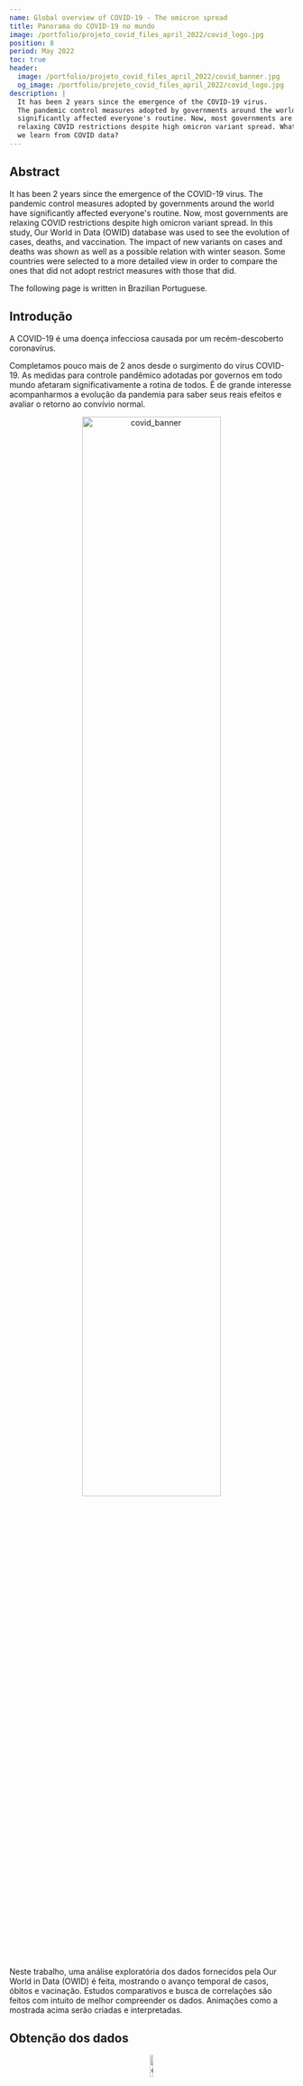 ```yaml
---
name: Global overview of COVID-19 - The omicron spread
title: Panorama do COVID-19 no mundo
image: /portfolio/projeto_covid_files_april_2022/covid_logo.jpg
position: 8
period: May 2022
toc: true
header:
  image: /portfolio/projeto_covid_files_april_2022/covid_banner.jpg
  og_image: /portfolio/projeto_covid_files_april_2022/covid_logo.jpg
description: |
  It has been 2 years since the emergence of the COVID-19 virus.
  The pandemic control measures adopted by governments around the world have 
  significantly affected everyone's routine. Now, most governments are
  relaxing COVID restrictions despite high omicron variant spread. What can
  we learn from COVID data?
---
```


## Abstract

It has been 2 years since the emergence of the COVID-19 virus.
The pandemic control measures adopted by governments around the world have 
significantly affected everyone's routine. Now, most governments are
relaxing COVID restrictions despite high omicron variant spread. 
In this study, Our World in Data (OWID) database was used to see the evolution of
cases, deaths, and vaccination. The impact of new variants on cases and deaths
was shown as well as a possible relation with winter season. Some countries were
selected to a more detailed view in order to compare the ones that did not adopt
restrict measures with those that did.

The following page is written in Brazilian Portuguese.

## Introdução

A COVID-19 é uma doença infecciosa causada por um recém-descoberto coronavírus.

Completamos pouco mais de 2 anos desde o surgimento do vírus COVID-19. As medidas para controle pandêmico adotadas por governos em todo mundo  afetaram significativamente a rotina de todos. É de grande interesse acompanharmos a evolução da pandemia para saber seus reais efeitos e avaliar o retorno ao convívio normal.

<center><img alt="covid_banner" width="70%" src="https://raw.githubusercontent.com/chicolucio/panorama-covid-mundo/master/images/evolucao_casos_banner.gif"></center>

Neste trabalho, uma análise exploratória dos dados fornecidos pela Our World in Data (OWID) é feita, mostrando o avanço temporal de casos, óbitos e vacinação. Estudos comparativos e busca de correlações são feitos com intuito de melhor compreender os dados. Animações como a mostrada acima serão criadas e interpretadas.

## Obtenção dos dados


<center><img alt="covid_banner" width="10%" src="https://ourworldindata.org/uploads/2019/02/OurWorldinData-logo.png"></center>

Como já citado, os dados aqui utilizados são fornecidos pela *Our World in Data* (OWID) [neste repositório](https://github.com/owid/covid-19-data), uma organização que reúne pesquisadores de todo o mundo para agregar dados de diversas fontes sobre os mais diversos problemas contemporâneos.

Obviamente, por ser uma doença recente, cuidados devem ser tomados no que diz respeito à interpretação dos dados e relações de causa e efeito. Como será mostrado adiante, nem todos os países fornecem dados completos e há algumas inconsistências nos dados a depender de suas origens. Além disso, com o crescente conhecimento a respeito da doença, por vezes se faz necessário alterar a forma de agregar os dados, causando algumas dificuldades de análise temporal. Não podemos ignorar também o fato de que, infelizmente, a visão passada por veículos de mídia e governantes para população pode variar e ser distorcida a depender dos interesses momentâneos dos mesmos.

Assim, durante esse estudo, especial cuidado é destinado em apresentar os dados e buscar interpretá-los de forma rigorosa deixando claro eventuais limitações, conflitos e condições de contorno de cada análise. E, sempre lembrando, correlações não implicam em causalidade.

A base de dados da OWID apresenta 67 variáveis (colunas) e 187.097 entradas. Há ausência de muitos dados sobre hospitalização e realização de testes por nem todos os países terem informações oficiais, de forma que essas categorias foram deixadas de fora desta análise.

O estudo utilizou a linguagem de programação Python e alguns pacotes para esta linguagem. O pacote [Pandas](https://pandas.pydata.org/) foi utilizado para trabalhar com os dados e construir matrizes de correlações. Os pacotes [Matplotlib](https://matplotlib.org/), [Seaborn](https://seaborn.pydata.org/) e [Plotly](https://plotly.com/) foram utilizados para construir os gráficos. Funções foram criadas para padronizar os estilos de cada tipo de gráfico utilizado no trabalho. Tais funções se encontram no arquivo `plots.py` no [repositório do estudo](https://github.com/chicolucio/panorama-covid-mundo).  A biblioteca `datetime`, presente em uma instalação padrão do Python, foi utilizada para lidar com datas. 

A base de dados baixada apresenta dados até 17 de maio de 2022, quando foi obtida. Porém, há alguns dados cuja periodicidade é diferenciada. Desta forma, vamos considerar como última data para análise *30 de abril de 2022* para termos apenas meses fechados, *de janeiro de 2020 até abril de 2022*.


## Evolução do número de casos

<center><img alt="covid_banner" width="50%" src="https://image.freepik.com/free-photo/3d-medical-grunge-background-with-abstract-coronavirus-cells_1048-11987.jpg"></center>

Vamos começar nossa análise avaliando a evolução no número total de casos em todo o mundo.

### Total de casos

#### Mundo

Muito do que é exposto nas mídias foca na quantidade total de casos por país ou mundialmente. Vamos avaliar o perfil de crescimento no número de casos mundial:


    
![png](../projeto_covid_files_april_2022/projeto_covid_21_0.png)
    


Vemos que, desde o surgimento em meados de janeiro de 2020, foram necessários cerca de 3 meses para atingir 1 milhão de casos e 1 ano para 100 milhões de casos. Lembrando que esses são os casos efetivamente computados devido a testagem ou procura das pessoas pelas redes de saúde. O número real é potencialmente maior tendo em vista que há casos brandos ou assintomáticos, de maneira que os indivíduos não procuram as redes de saúde. De qualquer forma, considerando que a população mundial é estimada na ordem de 7,8 bilhões de pessoas, **o número de casos até o momento indica que cerca de 6 % da população mundial já teve a doença**.

Muito se fala das variantes do vírus. A Organização Mundial da Saúde (OMS) em [seu site](https://www.who.int/en/activities/tracking-SARS-CoV-2-variants/) descreve os critérios para considerar uma determinada variante como sendo de interesse ou preocupante. A OMS também esclarece que os nomes são dados um certo tempo depois que as primeiras amostras de cada variante são analisadas, conforme a tabela:

| Variante | Data da primeira amostra | Data do nome |
|:------|:--------|:--------|
| alfa | Setembro/2020 - Reino Unido | Dezembro de 2020 
| beta | Maio/2020 - África do Sul | Dezembro de 2020 
| gama | Novembro/2020 - Brasil | Janeiro de 2021
| delta | Outubro/2020 - Índia | Abril de 2021
| lambda | Dezembro/2020 - Peru | Junho de 2021
| mu | Janeiro/2021 - Colômbia | Agosto de 2021
| ômicron | Novembro/2021 - Diversos | Novembro de 2021

Neste estudo, *optou-se por utilizar a data da primeira amostra nos gráficos*, motivo pelo qual a beta aparece antes da alfa. Tal escolha se deve ao fato de a variante já estar se espalhando desde a data de amostra independentemente de ter recebido um nome. Vamos adicionar aos gráficos anteriores linhas indicando as datas de aparecimento de cada variante:


    
![png](../projeto_covid_files_april_2022/projeto_covid_24_0.png)
    


O número de casos teve um acelerado crescimento inicial antes do surgimento da primeira variante (beta) e houve um aumento de 10 vezes entre as datas da variante beta e da variante alfa, um intervalo de 4 meses. O crescimento se torna, então, um mais lento. Nos quatro meses entre as variantes alfa e mu o número de casos cresceu 3 vezes.

Cerca de 2 meses depois do surgimento da variante ômicron, ou seja, em janeiro de 2022, houve um acentuado aumento no número de casos.

#### Principais países

Vamos agora olhar os países com mais casos até abril de 2022. 

##### Totais absolutos

Em um primeiro momento, podemos supor que países com maiores populações apresentem mais casos. Vamos verificar as maiores populações mundiais, e seus totais de casos e mortes:


<table border="0" class="dataframe">
  <thead>
    <tr style="text-align: right;">
      <th>location</th>
      <th>population</th>
      <th>total_cases</th>
      <th>total_deaths</th>
    </tr>
  </thead>
  <tbody>
    <tr>
      <td>China</td>
      <td>1,444,216,102</td>
      <td>977,966</td>
      <td>5,060</td>
    </tr>
    <tr>
      <td>India</td>
      <td>1,393,409,033</td>
      <td>43,079,188</td>
      <td>523,843</td>
    </tr>
    <tr>
      <td>United States</td>
      <td>332,915,074</td>
      <td>81,352,100</td>
      <td>993,665</td>
    </tr>
    <tr>
      <td>Indonesia</td>
      <td>276,361,788</td>
      <td>6,046,796</td>
      <td>156,257</td>
    </tr>
    <tr>
      <td>Pakistan</td>
      <td>225,199,929</td>
      <td>1,527,956</td>
      <td>30,369</td>
    </tr>
    <tr>
      <td>Brazil</td>
      <td>213,993,441</td>
      <td>30,448,236</td>
      <td>663,736</td>
    </tr>
    <tr>
      <td>Nigeria</td>
      <td>211,400,704</td>
      <td>255,716</td>
      <td>3,143</td>
    </tr>
    <tr>
      <td>Bangladesh</td>
      <td>166,303,494</td>
      <td>1,952,691</td>
      <td>29,127</td>
    </tr>
    <tr>
      <td>Russia</td>
      <td>145,912,022</td>
      <td>17,917,191</td>
      <td>368,319</td>
    </tr>
    <tr>
      <td>Mexico</td>
      <td>130,262,220</td>
      <td>5,739,680</td>
      <td>324,334</td>
    </tr>
  </tbody>
</table>


Agora, vamos organizar uma tabela mostrando os países com mais casos e, também, expressar isto graficamente:


<table border="0" class="dataframe">
  <thead>
    <tr style="text-align: right;">
      <th>location</th>
      <th>continent</th>
      <th>population</th>
      <th>total_cases</th>
      <th>total_deaths</th>
    </tr>
  </thead>
  <tbody>
    <tr>
      <td>United States</td>
      <td>North America</td>
      <td>332,915,074</td>
      <td>81,352,100</td>
      <td>993,665</td>
    </tr>
    <tr>
      <td>India</td>
      <td>Asia</td>
      <td>1,393,409,033</td>
      <td>43,079,188</td>
      <td>523,843</td>
    </tr>
    <tr>
      <td>Brazil</td>
      <td>South America</td>
      <td>213,993,441</td>
      <td>30,448,236</td>
      <td>663,736</td>
    </tr>
    <tr>
      <td>France</td>
      <td>Europe</td>
      <td>67,422,000</td>
      <td>28,699,367</td>
      <td>145,999</td>
    </tr>
    <tr>
      <td>Germany</td>
      <td>Europe</td>
      <td>83,900,471</td>
      <td>24,809,785</td>
      <td>135,461</td>
    </tr>
    <tr>
      <td>United Kingdom</td>
      <td>Europe</td>
      <td>68,207,114</td>
      <td>22,112,691</td>
      <td>175,081</td>
    </tr>
    <tr>
      <td>Russia</td>
      <td>Europe</td>
      <td>145,912,022</td>
      <td>17,917,191</td>
      <td>368,319</td>
    </tr>
    <tr>
      <td>South Korea</td>
      <td>Asia</td>
      <td>51,305,184</td>
      <td>17,275,649</td>
      <td>22,875</td>
    </tr>
    <tr>
      <td>Italy</td>
      <td>Europe</td>
      <td>60,367,471</td>
      <td>16,463,200</td>
      <td>163,507</td>
    </tr>
    <tr>
      <td>Turkey</td>
      <td>Asia</td>
      <td>85,042,736</td>
      <td>15,032,093</td>
      <td>98,771</td>
    </tr>
  </tbody>
</table>



    
![png](../projeto_covid_files_april_2022/projeto_covid_40_0.png)
    


Vemos que 4 países dentre os que apresentam maiores populações no mundo também figuram entre os com mais casos: Estados Unidos, Índia, Brasil e Rússia. Há a ausência da China, mas os dados de lá não são confiáveis tendo em vista o regime ditatorial, sendo que o país até mesmo [se nega a fornecer](https://www.forbes.com/sites/jemimamcevoy/2021/07/15/who-chief-china-not-sharing-critical-data-in-covid-origins-probe/?sh=411fe3e47591) dados mais completos sobre a própria origem do vírus.

Outra ausência que chama a atenção é a Indonésia. Novamente, devido a questões políticas, não se pode confiar totalmente nos dados reportados por tal país, visto que o [próprio presidente da Indonésia](https://www.thejakartapost.com/news/2020/03/13/we-dont-want-people-to-panic-jokowi-says-on-lack-of-transparency-about-covid-cases.html) afirmou em dado ponto que não estavam disponibilizando informações para "evitar pânico" na população. Obviamente, tal posicionamento é [amplamente criticado](https://indonesiaatmelbourne.unimelb.edu.au/talking-indonesia-covid-19-and-data-transparency/).

Vemos por esses dois casos que há diversos fatores sociais, econômicos e políticos que podem afetar a análise.  Há países entre as maiores populações que enfrentam questões políticas, econômicas e de saúde complicadas, como Paquistão, Bangladesh e Nigéria, que podem afetar a capacidade de tais países em acompanhar e reportar os casos adequadamente. Inclusive, de acordo com [dados e relatórios das Nações Unidas](https://unstats.un.org/unsd/demographic-social/crvs/#coverage), apenas dois terços dos países do mundo possuem registros de pelo menos 90 % dos nascimentos e óbitos. Todos os países citados aparecem nos relatórios como países com dificuldades de registro.

Neste estudo, vamos nos ater ao que é apresentado. Mas é importante notar tais situações. 

Comparando com a [primeira versão deste estudo](https://franciscobustamante.com.br/portfolio/2021-10-projeto_covid/), publicada em outubro de 2021, temos as três primeiras posições com os mesmos países. A França passou da sétima posição para a quarta, anteriormente ocupada pelo Reino Unido. A Alemanha nem ao menos aparecia na lista em outubro de 2021 e, agora, ocupa a quinta posição, antes ocupada pela Rússia. A Túrquia antes ocupava a sexta posição e, agora, a décima. Itália e Coreia do Sul não figuravam na lista.  

Vamos montar um gráfico interativo para avaliar cada país por continente.

<iframe width="100%" height="500" frameborder="0" scrolling="no" src="//plotly.com/~chicolucio/33.embed?autosize=True"></iframe>

<p style="font-size:60%; color:gray">
Para interagir com o gráfico, clique nos continentes para ter mais 
detalhes do mesmo. No celular pode ser que o título fique cortado pelo tamanho
da tela, mas funciona igual. 
</p>

No gráfico, temos uma ideia da proporção do total de casos de cada país frente aos demais de seu continente e do mundo.

Mas será que essa é a melhor métrica para avaliar comparativamente a situação de cada país?

##### Totais por milhão de habitantes

Uma análise do total absoluto de casos não necessariamente reflete a realidade de cada país. Afinal, como já dito, países com maiores populações tendem a ter maior número de casos. No entanto, isso não significa que países com populações pequenas não possam estar em situação pior. Afinal, podem, relativamente ao seu número de habitantes e à sua estrutura de saúde pública, estar com elevado número de casos. E regiões com maiores densidades populacionais podem favorecer uma maior taxa de transmissão (hipótese que será estudada mais adiante).

Vamos, então, verificar os países com mais casos por milhão de habitantes:


<table border="0" class="dataframe">
  <thead>
    <tr style="text-align: right;">
      <th>location</th>
      <th>continent</th>
      <th>population</th>
      <th>total_cases</th>
      <th>total_cases_per_million</th>
    </tr>
  </thead>
  <tbody>
    <tr>
      <td>Faeroe Islands</td>
      <td>Europe</td>
      <td>49,053.00</td>
      <td>34,658.00</td>
      <td>706,541.90</td>
    </tr>
    <tr>
      <td>Denmark</td>
      <td>Europe</td>
      <td>5,813,302.00</td>
      <td>3,116,655.00</td>
      <td>536,124.74</td>
    </tr>
    <tr>
      <td>Cyprus</td>
      <td>Europe</td>
      <td>896,005.00</td>
      <td>480,220.00</td>
      <td>535,956.83</td>
    </tr>
    <tr>
      <td>Andorra</td>
      <td>Europe</td>
      <td>77,354.00</td>
      <td>41,349.00</td>
      <td>534,542.49</td>
    </tr>
    <tr>
      <td>Gibraltar</td>
      <td>Europe</td>
      <td>33,691.00</td>
      <td>17,837.00</td>
      <td>529,429.22</td>
    </tr>
    <tr>
      <td>Iceland</td>
      <td>Europe</td>
      <td>368,792.00</td>
      <td>185,579.00</td>
      <td>503,207.77</td>
    </tr>
    <tr>
      <td>Slovenia</td>
      <td>Europe</td>
      <td>2,078,723.00</td>
      <td>1,010,058.00</td>
      <td>485,903.12</td>
    </tr>
    <tr>
      <td>San Marino</td>
      <td>Europe</td>
      <td>34,010.00</td>
      <td>16,437.00</td>
      <td>483,299.03</td>
    </tr>
    <tr>
      <td>Netherlands</td>
      <td>Europe</td>
      <td>17,173,094.00</td>
      <td>8,141,249.00</td>
      <td>474,070.02</td>
    </tr>
    <tr>
      <td>Saint Pierre and Miquelon</td>
      <td>North America</td>
      <td>5,771.00</td>
      <td>2,701.00</td>
      <td>468,029.80</td>
    </tr>
  </tbody>
</table>



    
![png](../projeto_covid_files_april_2022/projeto_covid_49_0.png)
    


Percebemos uma grande mudança, aparecendo pequenos territórios e países. Na primeira posição, temos as Ilhas Faroe, um [território dependente da Dinamarca](https://en.wikipedia.org/wiki/Faroe_Islands) com cerca de 50 mil habitantes. Por mais que a localidade ainda seja oficialmente parte da Dinamarca, a base de dados em questão trabalha com o conceito de territórios e não de países. 

A própria Dinamarca, considerando a [porção continental](https://en.wikipedia.org/wiki/Danish_Realm) do país, aparece em segundo. Ainda no início de 2021, o país já enfrentava críticas internas sobre sua política de lockdown [como mostra esse artigo da Science](https://www.science.org/content/article/danish-scientists-see-tough-times-ahead-they-watch-more-contagious-covid-19-virus-surge). Recentemente, no início de 2022, o país retirou todas as restrições e [viu o número de casos diários diminuir significativamente](https://www.thelocal.dk/20220425/covid-19-denmark-registers-under-1000-cases-in-a-day-for-first-time-in-2022/). No entanto, como descrito no artigo citado, a política de testagem mudou, não sendo possível fazer uma comparação adequada entre o período atual, sem restrições, e o anterior, com restrições. Em [recente entrevista](https://youtu.be/1s1UX2ZNsh4), Camilla Holten-Moller, uma das responsáveis por modelos matemáticos utilizados pelo governo dinamarquês, justificou a retirada de todas as restrições ao final de janeiro de 2022 ainda que os casos na época estivessem aumentando devido à variante ômicron. E ainda fez análises críticas sobre o uso de modelos matemáticos em situações políticas.

Outros territórios aparecem na listagem:

- Gibraltar (território britânico)
- São Pedro e Miquelão (território francês), único da lista não localizado na Europa

Como vemos, quando consideramos a proporção de casos ao invés do total absoluto, o perfil da análise muda significativamente. E fica mais seguro e coerente fazer comparações com os dados em uma mesma escala. O fato de termos predominância de localidades na Europa sugere que há características do continente que favorecem o espalhamento do vírus. Tais características podem ser: clima, idade da população, densidade populacional, dentre inúmeras outras. Adiante, iremos nos aprofundar em algumas dessas características e verificar se há algum tipo de correlação com os dados de COVID.

Apenas três localidades da listagem possuem populações na ordem milhões: Dinamarca, Eslovênia e Holanda. Sobre a Dinamarca já escrevemos um pouco anteriormente. Tanto a [Eslovênia](https://en.wikipedia.org/wiki/COVID-19_pandemic_in_Slovenia) quanto a [Holanda](https://nltimes.nl/2022/05/16/netherlands-lack-covid-strategy-result-lockdowns-report) também adotaram políticas de lockdown e restrições, que foram retiradas nos últimos meses. Como descrito no link sobre a Holanda, o país já enfrentava dificuldades no setor de saúde antes da pandemia, por falta de profissionais, e há críticas quanto ao modo que o governo local abordou a situação durante a pandemia e preocupação caso haja uma nova onda da doença. Ainda assim, o número de casos no país cai continuamente após a retirada das restrições.

Vamos criar um gráfico interativo mostrando cada país por continente:

<iframe width="100%" height="500" frameborder="0" scrolling="no" src="//plotly.com/~chicolucio/35.embed?autosize=True"></iframe>

<p style="font-size:60%; color:gray">
Para interagir com o gráfico, clique nos continentes para ter mais 
detalhes do mesmo. No celular pode ser que o título fique cortado pelo tamanho
da tela, mas funciona igual. 
</p>

Veja como a análise proporcional muda significativamente o perfil do gráfico. Todos os países que apareciam como líderes em totais absolutos não figuram entre os que possuem mais casos por milhão de habitantes. Na Europa, vemos uma maior participação de países do leste europeu que tiveram [uma nova onda](https://edition.cnn.com/2021/10/25/uk/europe-covid-second-pandemic-winter-intl-gbr/index.html) ao final do ano passado. Mesmo com os casos na região caindo, a [OMS tem alertado os países da região](https://www.reuters.com/business/healthcare-pharmaceuticals/omicron-threat-remains-high-east-europe-who-2022-02-15/) sobre o risco de novas ondas. Na América do Sul, vemos que o Brasil se encontra em quarto, atrás de Argentina, Uruguai e Chile. Uruguai e Argentina [foram considerados modelos](https://www.nexojornal.com.br/expresso/2021/04/15/As-respostas-de-Argentina-e-Uruguai-aos-recordes-de-covid) em diversos estágios da pandemia com suas medidas restritivas e lockdowns, mas agora lideram o total de casos por milhão.

Na Ásia, vemos que o país com mais casos por milhão de habitantes é Israel. O país adotou lockdowns e diversas estratégias restritivas e foi um dos mais ágeis do mundo na distribuição de vacinas, inclusive as doses de reforço, para população. No entanto, como vemos, os resultados não foram os esperados. Em [recente entrevista](https://youtu.be/bnMMYJKZvnU), Cyrille Cohen, um dos membros do comitê de vacinas do governo israelense, disse "cometemos enganos" durante a pandemia. Dentre os "enganos" ele cita: passaportes vacinais, que não são efetivos; as vacinas, que não previnem transmissão como esperado inicialmente, e que não deveriam ser obrigatórias; ter fechado escolas e universidades, o que prejudicará de forma incalculável a evolução cognitiva de crianças e jovens. Por fim, na entrevista, Cohen afirma que não se deveria ignorar a imunidade de rebanho e que, com a ômicron e novas variantes, a COVID será "como uma gripe".

Vamos construir uma mapa interativo mostrando a evolução do total de casos por milhão em cada país. A consolidação foi feita por mês apenas para deixar a animação do mapa mais rápida, se fosse evolução diária seria uma animação bem demorada.

<iframe width="100%" height="500" frameborder="0" scrolling="no" src="//plotly.com/~chicolucio/37.embed?autosize=True"></iframe>

<p style="font-size:60%; color:gray">
Para interagir com o gráfico, clique na seta de play. No celular pode ser que o título fique cortado pelo tamanho
da tela, mas funciona igual. 
</p>


Vemos no mapa que apenas alguns países da África apresentaram significativa evolução no número de casos. Como já escrito anteriormente, provavelmente isso está relacionado com as precárias condições de tais países em reportar adequadamente casos e mesmo realizar testes. No entanto, como será mostrado adiante, o perfil mais jovem da população também pode ter alguma relação, já que a doença é mais branda em jovens, o que pode fazer com que menos pessoas busquem tratamento, ficando de fora dos números oficiais. Há [estudos](https://www.sciencedirect.com/science/article/pii/S120197122032172X) que sugerem tal explicação, além de outras. Mais algumas referências sobre o assunto COVID na África: [Nature](https://www.nature.com/articles/s41577-021-00579-y), [JNMA](https://www.sciencedirect.com/science/article/pii/S002796842030345X) e [Science](https://www.science.org/doi/full/10.1126/science.abf8832). Todas as referências citam o fato de o número de casos e mortes no continente africano estarem bem abaixo do esperado com base em modelos e que ainda não há clareza sobre os motivos.

Na Oceania, vemos poucos casos na Austrália e na Nova Zelândia até o início de 2022. Os dois países adotaram políticas altamente restritivas e questionáveis, como [campos de quarentena forçada](https://youtu.be/mGFdWcJU7-0), buscando zerar novos casos. Agora, se [veem forçados a afrouxar](https://www.bloomberg.com/news/articles/2021-08-22/n-z-says-delta-raises-questions-about-its-covid-zero-approach) tais políticas por não terem tido o efeito desejado e estarem quebrando suas economias. Ao reabrirem suas economias pelo fracasso da política de COVID zero, viram o números de casos disparar, especialmente pela variante ômicron.

Na Austrália, a [população já estava saturada](https://www.theguardian.com/world/2022/may/07/explainer-why-are-covid-infection-rates-in-australia-so-high-compared-to-other-countries) das restrições e o número particularmente alto também pode ser reflexo dos testes de PCR ainda serem gratuitos, o que não é o caso em boa parte dos países. Na Nova Zelândia, a disruptura social causada pelas medidas restritivas tem levado a [um aumento na criminalidade em grandes centros](https://www.theguardian.com/world/2022/may/15/after-covid-swells-in-new-zealands-empty-city-centres) após a reabertura. A preocupação é a maior participação de jovens em atividades criminosas, tendo em vista que muitos se afastaram das escolas e colégios durante os lockdowns. Além da situação financeira, com o aumento do custo de vida, que tem gerado problemas de habitação.

Observe no parágrafo anterior o comentário sobre os testes de PCR. Já havíamos visto que a Dinamarca mudou sua política de testagem, apenas para ["casos médicos especiais"](https://www.thelocal.dk/20220310/denmark-says-covid-19-testing-now-only-needed-for-special-medical-reasons/), enquanto que a Austrália ainda faz testagem gratuitamente em sua população. Estas diferentes políticas adotadas por países dificulta a comparação entre os mesmos e pode levar a distorções nos dados. Inclusive, o primeiro ministro australiano Scott Morrison, candidato à reeleição que [foi derrotado](https://www.france24.com/en/australia/20220521-australia-s-conservative-pm-scott-morrison-concedes-election-defeat) nas eleições que ocorreram em maio de 2022, criticou a [política de testagem atual e de registro de óbitos em recente entrevista](https://www.ndtv.com/world-news/australia-coronavirus-australia-covid-covid-in-australia-why-australias-covid-cases-are-rising-again-2986729). Com mais de 95 % da população adulta vacinada, Morrison disse que se deve conviver com a COVID, e que muitas mortes registradas com COVID não necessariamente foram devido à COVID. Isto porque os protocolos locais orientam o registro como COVID de qualquer situação confirmada ou que seja provável de infecção pelo vírus, a menos que uma "clara alternativa" exista.

#### Idade e riqueza

Vamos verificar se o número de casos possui alguma relação com a renda per capita do país ou a idade da população.

Comecemos verificando os países com maior PIB per capita:


<table border="0" class="dataframe">
  <thead>
    <tr style="text-align: right;">
      <th>location</th>
      <th>population</th>
      <th>total_cases</th>
      <th>total_cases_per_million</th>
      <th>gdp_per_capita</th>
      <th>continent</th>
    </tr>
  </thead>
  <tbody>
    <tr>
      <td>Qatar</td>
      <td>2,930,524.00</td>
      <td>364,602.00</td>
      <td>124,415.29</td>
      <td>116,935.60</td>
      <td>Asia</td>
    </tr>
    <tr>
      <td>Macao</td>
      <td>658,391.00</td>
      <td>82.00</td>
      <td>124.55</td>
      <td>104,861.85</td>
      <td>Asia</td>
    </tr>
    <tr>
      <td>Luxembourg</td>
      <td>634,814.00</td>
      <td>237,856.00</td>
      <td>374,686.13</td>
      <td>94,277.96</td>
      <td>Europe</td>
    </tr>
    <tr>
      <td>Singapore</td>
      <td>5,453,600.00</td>
      <td>1,193,250.00</td>
      <td>218,800.42</td>
      <td>85,535.38</td>
      <td>Asia</td>
    </tr>
    <tr>
      <td>Brunei</td>
      <td>441,532.00</td>
      <td>141,850.00</td>
      <td>321,267.77</td>
      <td>71,809.25</td>
      <td>Asia</td>
    </tr>
    <tr>
      <td>Ireland</td>
      <td>4,982,904.00</td>
      <td>1,517,112.00</td>
      <td>304,463.42</td>
      <td>67,335.29</td>
      <td>Europe</td>
    </tr>
    <tr>
      <td>United Arab Emirates</td>
      <td>9,991,083.00</td>
      <td>898,571.00</td>
      <td>89,937.30</td>
      <td>67,293.48</td>
      <td>Asia</td>
    </tr>
    <tr>
      <td>Kuwait</td>
      <td>4,328,553.00</td>
      <td>631,409.00</td>
      <td>145,870.69</td>
      <td>65,530.54</td>
      <td>Asia</td>
    </tr>
    <tr>
      <td>Norway</td>
      <td>5,465,629.00</td>
      <td>1,426,013.00</td>
      <td>260,905.56</td>
      <td>64,800.06</td>
      <td>Europe</td>
    </tr>
    <tr>
      <td>Switzerland</td>
      <td>8,715,494.00</td>
      <td>3,619,598.00</td>
      <td>415,306.12</td>
      <td>57,410.17</td>
      <td>Europe</td>
    </tr>
  </tbody>
</table>


Como era de se esperar, vemos apenas países da Ásia e Europa. 

A base de dados possui entradas para agregados de países com base na classificação de renda do Banco Mundial. Tal classificação baseia-se na renda per capita da seguinte forma (dólares americanos):


| Classifição | Limite inferior | Limite superior
| --- | --- | --- 
| Renda baixa (*low-income*) | - | 1045
| Renda média baixa (*lower-middle-income*) | 1046 | 4095
| Renda média alta (*upper-middle-income*) | 4096 | 12695
| Renda alta (*high-income*) | 12696 | -

Para detalhes de classificação de cada país, [veja este link](https://datahelpdesk.worldbank.org/knowledgebase/articles/906519-world-bank-country-and-lending-groups). O Brasil, por exemplo, é considerado uma economia de renda média alta. Abordaremos com mais detalhes o caso brasileiro em uma seção específica mais adiante. 

Vejamos, então, o total de casos por milhão de habitantes considerando estes agregados:


    
![png](../projeto_covid_files_april_2022/projeto_covid_60_0.png)
    


Vemos claramente que há mais casos em países de renda alta, com quase duas ordens de grandeza mais casos que países de renda baixa. O perfil de crescimento é similar em todas as classificações.

Vamos criar um gráfico interativo buscando avaliar como os casos variam com a expectativa de vida e o PIB per capita:

<iframe width="100%" height="500" frameborder="0" scrolling="no" src="//plotly.com/~chicolucio/39.embed?autosize=True"></iframe>

<p style="font-size:60%; color:gray">
Para interagir com o gráfico, passe o mouse pelos círculos ou clique nos nomes dos continentes para mostrá-los ou não. No celular pode ser que o título fique cortado pelo tamanho
da tela, mas funciona igual. 
</p>


No gráfico vemos claramente que os países do continente africano possuem, em sua maioria, menores expectativas de vida e menores PIB per capita (menores círculos no gráfico). No entanto, Seicheles, país africano com maior PIB per capita e uma das maiores expectativas de vida do continente, lidera o continente em total de casos por milhão. [Na primeira versão deste trabalho](https://franciscobustamante.com.br/portfolio/2021-10-projeto_covid/), em outubro de 2021, Seicheles liderava o mundo em casos por milhão, mesmo sendo o país com maior porcentagem da população vacinada à época.

Vemos uma tendência similar em outros continentes, maiores expectativas de vida e PIB per capita com mais casos. Obviamente que países mais ricos tendem a ter uma maior parcela da população com idade avançada e, como a doença afeta mais pessoas idosas, é de se esperar maior notificação de casos nesses países. No entanto, cabe destacar que há notáveis exceções à essa tendência como, por exemplo, o Japão.

Uma maior expectativa de vida, no entanto, não necessariamente significa que a população atual possui mais idosos que jovens. Assim, vamos repetir o gráfico substituindo o eixo de expectativa de vida por mediana de idade:

<iframe width="100%" height="500" frameborder="0" scrolling="no" src="//plotly.com/~chicolucio/41.embed?autosize=True"></iframe>

<p style="font-size:60%; color:gray">
Para interagir com o gráfico, passe o mouse pelos círculos ou clique nos nomes dos continentes para mostrá-los ou não. No celular pode ser que o título fique cortado pelo tamanho
da tela, mas funciona igual. 
</p>


Vemos a mesma tendência geral: população mais velha, mais casos notificados. É interessante notar que o Japão possui a maior mediana de idade do mundo e não possui um valor muito elevado de casos por milhão. O país não adotou políticas como lockdowns e quarentenas compulsórias pois entendeu que tais medidas impostas violariam os direitos humanos expressos em sua constituição. Ao invés, adotou o sistema de [estados de emergência](https://en.wikipedia.org/wiki/COVID-19_pandemic_in_Japan#State_of_Emergency), onde apenas algumas medidas voltadas para locais com muitas pessoas podiam ser tomadas e, mesmo assim, não havia poder legal de impedir a movimentação de pessoas. Inclusive, a [Corte de Tóquio considerou ilegal](https://www.japantimes.co.jp/news/2022/05/16/national/crime-legal/japan-covid-measures-illegal-ruling/) uma ordem do governo metropolitano de restringir o horário de uma cadeia de restaurantes.

Enquanto a política interna não foi muito restritiva, a voltada para as fronteiras foi. Apenas agora, em maio de 2022, o país [começa a abrir aos poucos](https://www.theguardian.com/world/2022/may/17/japan-prepares-to-reopen-to-tourists-for-first-time-since-2020) suas fronteiras, ainda com diversas restrições. O Japão é o único país do G7 que ainda não retirou restrições de viagem e sua política de fronteiras tem recebido críticas como ["isolacionista e xenófoba"](https://thediplomat.com/2022/05/whats-behind-japans-continued-covid-19-border-restrictions/), além de sem sentido tendo em vista a transmissibilidade da variante ômicron. A pressão interna para reabertura tem aumentado, já que a [economia do país passa por dificuldades](https://www.nytimes.com/2022/05/17/business/japan-economy-covid.html) e o turismo sempre foi uma grande fonte de recursos. A guerra da Ucrânia e os [absurdos lockdowns na China](https://www.nbcnews.com/news/world/shanghai-videos-residents-clash-police-china-covid-protest-rcna24520) causaram aumento de preços dentro do Japão por ruptura da cadeia de suprimentos.

Mas se o Japão não adotou medidas restritivas severas como, então, não teve um grande número de casos e de óbitos? Ainda no início da pandemia, [estudos](https://www.ncbi.nlm.nih.gov/pmc/articles/PMC7207161/) tentavam responder esse questionamento. Alguns aspectos culturais foram considerados, como a ausência de apertos de mão e abraços ao cumprimentar, a já presente [cultura de uso de máscaras](https://www.japanesestudies.org.uk/ejcjs/vol14/iss2/horii.html), alguns aspectos genéticos e uma possível ajuda da vacina BCG, obrigatória em crianças. Nenhuma dessas alternativas provavelmente responde por completo a questão. As máscaras, por exemplo, são utilizadas por pessoas de diversos países na Ásia para evitar rinite por pólen ou diminuir o efeito respiratório da poluição de grandes centros. Além disso, há [estudos](https://www.nejm.org/doi/full/10.1056/NEJMp2006372) que mostram que [máscaras são pouco efetivas](https://wwwnc.cdc.gov/eid/article/26/5/19-0994_article) para proteger contra infeção respiratória.

Talvez uma explicação esteja no [sistema de saúde](https://en.wikipedia.org/wiki/Health_care_system_in_Japan) e a experiência do país em outras epidemias respiratórias. A maneira como o país [monitora casos de influenza](https://www.ncbi.nlm.nih.gov/pmc/articles/PMC5155020/) é considerada modelo e [há indícios](https://onlinelibrary.wiley.com/doi/10.1111/irv.12977) que o protocolo utilizado, e que foi adotado inicialmente para a pandemia, tenha colaborado no tratamento nos estágios iniciais de COVID.

Por fim, é interessante notar como a Itália, com expectativa de vida, mediana de idade, e PIB per capita similares aos do Japão, possui cerca de 4 vezes mais casos. Além disso, a população da Itália é de cerca de 60 milhões de habitantes, pouco menos da metade dos 125 milhões do Japão, de forma que a densidade populacional italiana é bem menor. 

Lembrando, [a Itália foi o país europeu mais afetado](https://www.ncbi.nlm.nih.gov/pmc/articles/PMC7767319/) no início da pandemia. Em março de 2020, era o terceiro em total de casos e o primeiro em número de óbitos em todo o mundo. Na época, muito se falou sobre a idade da população, mas, como vemos agora, não se pode avaliar um único parâmetro já que, por idade, o Japão deveria ter dados similares. 

Há muito mais a ser analisado e nem sempre é possível resumir tudo em números que representam bem todo um país. 

[Este artigo](https://www.ncbi.nlm.nih.gov/pmc/articles/PMC7908106/) avalia como as 21 regiões administrativas italianas lidaram com o início da pandemia. Na Itália, cada região tem certa autonomia para organizar suas políticas de saúde. O artigo mostra como as regiões que adotaram hospitalização logo no início tiveram números piores do que outras regiões. Além disso, destaca como diferentes políticas de testagem dificultam a comparação de casos entre as regiões, um aspecto já levantado em outros contextos aqui neste estudo. Por fim, o artigo também destaca que cerca de um terço das mortes atribuídas ao COVID-19 até maio de 2020 ocorreram em casas de repouso para idosos e que não necessariamente este número é confiável.

### Novos casos

Até o momento focamos em avaliar a evolução do total de casos no mundo e em cada país. Agora, vamos verificar a evolução de novos casos, à medida que foram sendo reportados. Assim, podemos verificar em quais momentos houve maior notificação, as popularmente chamadas "ondas" de casos.

A base de dados apresenta as entradas na forma de dados diários e na forma de média móvel de 7 dias. A média móvel ajuda a visualizar melhor a tendência dos dados, visto que há grande variação dos dados diários. Vamos começar com os casos em todo mundo:


    
![png](../projeto_covid_files_april_2022/projeto_covid_68_0.png)
    


Vemos que está surgindo um padrão de aceleração de casos e máximos. Em 2020, vimos três grandes saltos em novos casos, com inícios em março, em junho e em novembro. Em 2021, vimos novamente saltos em março e junho. Na virada de 2021 para 2022 tivemos um grande aumento de casos.

Podemos verificar se há algum indício de relação entre novos casos e as variantes:


    
![png](../projeto_covid_files_april_2022/projeto_covid_70_0.png)
    


Em 2020, vemos que o aumento de casos entre junho e julho ocorre após o surgimento da variante beta. De forma similar, após o surgimento da variante delta, ocorre o aumento significativo de casos entre outubro e novembro. Isso corrobora as afirmações veiculadas à época na mídia que tal variante era mais transmissível que as primeiras. Durante o ano de 2021, algumas variantes de menor impacto surgiram, mas ficaram pouco tempo como variantes de interesse na classificação da OMS. Em novembro de 2021, houve o surgimento da variante ômicron e, logo após sua identificação, o grande aumento no número de casos na passagem de 2021 para 2022.

Agora, sabemos que em estações mais frias usualmente há [mais casos de resfriados e gripes](https://www.cdc.gov/flu/about/season/flu-season.htm). Será que há alguma relação entre inverno e casos de COVID-19? Vejamos:


    
![png](../projeto_covid_files_april_2022/projeto_covid_72_0.png)
    


Vemos que há uma possível relação, repare os períodos entre junho e setembro dos anos de 2020 e 2021, e os períodos entre dezembro e março nas passagens de 2020 para 2021 e de 2021 para 2022. No entanto, o máximo ao final de abril de 2021 não encaixa nessa explicação. Como veremos adiante, este máximo é devido a casos na Índia, sendo devido a situações específicas deste país. Assim, podemos considerar que há uma forte correlação entre períodos de frio e casos de COVID, o que é característico de infecções respiratórias. 

Vamos comparar os dados consolidados mundialmente com os dados individuais dos países que vimos anteriormente possuir mais casos:


    
![png](../projeto_covid_files_april_2022/projeto_covid_74_0.png)
    


Aqui vemos mais claramente como o pico entre abril e maio de 2021 possui grande influência da Índia. Na época, [notícias](https://www.nature.com/articles/d41586-021-01059-y) também demonstravam uma certa dúvida nos motivos que levaram a Índia a ter esse surto de casos, suspeitando-se de novas variantes ou de espalhamento para os grandes centros urbanos. Posteriormente, ficou mais [evidente o papel das eleições que ocorreram em algumas localidades](https://thewire.in/politics/election-rally-covid-19-case-spike). Também contribuiu o fato de milhares de pessoas, com medo do aumento de casos, recorrerem ao [ritual de se dirigir ao rio Ganges](https://www.reuters.com/business/healthcare-pharmaceuticals/india-overtakes-brazil-worlds-second-worst-hit-country-by-covid-19-2021-04-12/) para se banhar, já que o rio é considerado sagrado na cultura hindu.


A escala linear do gráfico não é muito adequada para uma comparação. Vamos recriar o gráfico com uma escala logarítmica:


    
![png](../projeto_covid_files_april_2022/projeto_covid_77_0.png)
    


Vemos que, com exceção do período entre abril e setembro de 2020, os comportamentos de Estados Unidos, França e Alemanha possuem perfis similares. As curvas de Índia e Brasil não se assemelham entre si nem com os demais países, exceto no que diz respeito aos novos casos decorrentes da variante ômicron no início de 2022.

Partimos agora para uma análise mais global.  Já vimos que aparentemente há um caráter sazonal nos casos de COVID-19. Vamos criar um mapa que apresente esse perfil para cada país do mundo:

<iframe width="100%" height="500" frameborder="0" scrolling="no" src="//plotly.com/~chicolucio/43.embed?autosize=True"></iframe>

<p style="font-size:60%; color:gray">
Para interagir com o gráfico, clique na seta de play. No celular pode ser que o título fique cortado pelo tamanho
da tela, mas funciona igual. 
</p>



Observe como as cores oscilam para os países enquanto o tempo passa, e como as oscilações não são sincronizadas. Compare, por exemplo, os Estados Unidos e o Brasil para perceber essa falta de sincronia. Será que conseguimos analisar esse comportamento a nível de continentes?

Vamos verificar o perfil de cada continente, ainda comparando com o acumulado mundial:


    
![png](../projeto_covid_files_april_2022/projeto_covid_84_0.png)
    


Aqui percebemos que o perfil da Ásia não acompanha fielmente o da Europa e o da América do Norte, mesmo estando todos estes continentes no mesmo hemisfério. Mas, como vimos, há grande efeito dos números da Índia no continente asiático e há diversos países suspeitos de subnotificação no mesmo continente, de forma que a comparação pode ser prejudicada.

Quanto as continentes do hemisfério sul, não se pode afirmar claramente se há alguma tendência conjunta. 

É perceptível no gráfico o efeito da variante ômicron na Oceania. Como já discutido anteriormente, a política de COVID zero adotada por Austrália e Nova Zelândia fracassou e os dois países vêm enfrentando um grande aumento de casos.

A dificuldade em encontrar padrões entre continentes é resultado da grande diferença de população entre os mesmos, além da posição geográfica e de possíveis subnotificações já citadas. Não necessariamente pertencer ao mesmo hemisfério significa ter estações do ano similares. Além de haver diversos fatores relacionados ao microclima de cada país/região e, obviamente, aspectos políticos e econômicos muito distintos. Apenas de forma ilustrativa, vejamos a população de cada continente e o total de casos por milhão de habitantes:


<table border="0" class="dataframe">
  <thead>
    <tr style="text-align: right;">
      <th>location</th>
      <th>total_cases_per_million</th>
      <th>population</th>
    </tr>
  </thead>
  <tbody>
    <tr>
      <td>Oceania</td>
      <td>166,283</td>
      <td>43,219,954</td>
    </tr>
    <tr>
      <td>South America</td>
      <td>130,621</td>
      <td>434,260,137</td>
    </tr>
    <tr>
      <td>North America</td>
      <td>161,446</td>
      <td>596,581,283</td>
    </tr>
    <tr>
      <td>Europe</td>
      <td>257,362</td>
      <td>748,962,983</td>
    </tr>
    <tr>
      <td>Africa</td>
      <td>8,499</td>
      <td>1,373,486,472</td>
    </tr>
    <tr>
      <td>Asia</td>
      <td>31,825</td>
      <td>4,678,444,992</td>
    </tr>
  </tbody>
</table>


Veja como o total de casos por milhão é significativamente maior na Europa. O continente africano possui um número muito baixo de casos por milhão, conforme já discutido anteriormente. Quanto à Ásia, o valor baixo se deve a números não confiáveis de diversos países, pelos motivos vistos no início deste estudo, principalmente China e Indonésia. O caso da Oceania é um reflexo do grande número de casos da variante ômicron na Austrália e na Nova Zelândia.

Assim como já discutido para o total de casos, talvez seja mais elucidativo comparar os novos casos por milhão de habitantes, para diminuir eventuais efeitos de países com grandes populações. Comecemos mostrando o perfil de novos casos por milhão para os países que anteriormente vimos serem os que possuem maior total de casos até o fim de abril de 2022:


    
![png](../projeto_covid_files_april_2022/projeto_covid_90_0.png)
    


Aqui percebemos como França e Alemanha foram muito afetadas pela variante ômicron, na passagem do ano 2021 para 2022. Muito mais que o Brasil, por exemplo. Novamente, fica evidente a importância de se comparar números relativos, e não números absolutos, quando se compara países. Os Estados Unidos também apresentaram muitos novos casos. Como já mostrado anteriormente, o grande aumento no período coincide com o inverno no Hemisfério Norte.

Vejamos o gráfico de novos casos por milhão de habitantes para os continentes:


    
![png](../projeto_covid_files_april_2022/projeto_covid_93_0.png)
    


O gráfico está em escala logarítmica pois as ordens de grandeza mudam muito entre os continentes. Vemos como cada continente possui um comportamento próprio, tendo em vista que cada um possui países com especifidades próprias, conforme viemos discutindo durante todo o estudo. É perceptível que a variante ômicron foi significativa em todos os continentes.

Vejamos a evolução temporal de novos casos por milhão de habitantes através de um mapa:

<iframe width="100%" height="500" frameborder="0" scrolling="no" src="//plotly.com/~chicolucio/45.embed?autosize=True"></iframe>

<p style="font-size:60%; color:gray">
Para interagir com o gráfico, clique na seta de play. No celular pode ser que o título fique cortado pelo tamanho
da tela, mas funciona igual. 
</p>

Assim como já visto no mapa para o número absoluto de novos casos, fica evidente o caráter sazonal, popularmente conhecido como "ondas" de casos.

Vejamos como foi o comportamento de novos casos considerando agregados de países com base na classificação de renda do Banco Mundial:


    
![png](../projeto_covid_files_april_2022/projeto_covid_99_0.png)
    


Assim como já havíamos discutido para o total de casos, vemos que as ondas de novos casos possuem maior impacto em países de mais alta renda. A variante ômicron, na passagem de 2021 para 2022, é perceptível em todas as classificações.

Agora, será que há alguma forma de medir a velocidade de transmissão da doença?

### Taxa efetiva de reprodução (R)

A taxa efetiva de reprodução (R) é o número médio de pessoas infectadas em determinado momento por um indivíduo infectado introduzido em uma população *parcialmente imune*. Atenção ao "parcialmente imune", pois no início da pandemia muito se falava do R<sub>0</sub>, que é um conceito análogo mas para uma população completamente suscetível, ou seja, sem indivíduos imunizados seja por contágio prévio ou por vacinação.

A [interpretação](https://www.dw.com/pt-br/o-que-%C3%A9-o-n%C3%BAmero-de-reprodu%C3%A7%C3%A3o-r/a-53397119) do valor calculado de R é simples:

- R > 1: o número de casos da doença está aumentando. Epidemia.
- R = 1: cada infectado causa uma nova infecção. Endemia.
- R < 1: cada vez menos indivíduos se infectam e o número dos contágios retrocede.

Vamos verificar se podemos visualizar alguma relação entre mudanças no valor de R, as diversas variantes e períodos de inverno:


    
![png](../projeto_covid_files_april_2022/projeto_covid_103_0.png)
    


Valores elevados aparecem apenas no início do período. É possível perceber leves aumentos coincidentes com os períodos de máximos de novos casos discutidos anteriormente. Mesmo a variante ômicron, reconhecível no gráfico pelo máximo em janeiro de 2022, não atingiu um valor de *R* comparável ao início da pandemia. Como se trata dos valores de todo o mundo, a curva pode estar sendo balanceada entre países com taxas elevadas e países com taxas baixas. Vamos refazer o gráfico com os dados dos cinco países com mais casos:


    
![png](../projeto_covid_files_april_2022/projeto_covid_105_0.png)
    


Aqui vemos mais flutuações. Os períodos de maiores valores coincidem com os períodos de aumento de novos casos vistos anteriormente.

Em um primeiro momento, podemos pensar se há alguma relação entre a taxa de reprodução efetiva e a densidade populacional de um país. Afinal, mais pessoas próximas pode levar à uma maior transmissibilidade. Vamos verificar os países com maiores taxas de reprodução efetiva ao fim de abril de 2022 e verificar se há algum sinal de correlação:


<table border="0" class="dataframe">
  <thead>
    <tr style="text-align: right;">
      <th>location</th>
      <th>continent</th>
      <th>population</th>
      <th>population_density</th>
      <th>reproduction_rate</th>
    </tr>
  </thead>
  <tbody>
    <tr>
      <td>Taiwan</td>
      <td>Asia</td>
      <td>23,855,008.00</td>
      <td>NaN</td>
      <td>2.19</td>
    </tr>
    <tr>
      <td>Grenada</td>
      <td>North America</td>
      <td>113,015.00</td>
      <td>317.13</td>
      <td>1.61</td>
    </tr>
    <tr>
      <td>Jamaica</td>
      <td>North America</td>
      <td>2,973,462.00</td>
      <td>266.88</td>
      <td>1.57</td>
    </tr>
    <tr>
      <td>Mauritania</td>
      <td>Africa</td>
      <td>4,775,110.00</td>
      <td>4.29</td>
      <td>1.57</td>
    </tr>
    <tr>
      <td>Panama</td>
      <td>North America</td>
      <td>4,381,583.00</td>
      <td>55.13</td>
      <td>1.55</td>
    </tr>
    <tr>
      <td>Saint Lucia</td>
      <td>North America</td>
      <td>184,401.00</td>
      <td>293.19</td>
      <td>1.53</td>
    </tr>
    <tr>
      <td>Eswatini</td>
      <td>Africa</td>
      <td>1,172,369.00</td>
      <td>79.49</td>
      <td>1.46</td>
    </tr>
    <tr>
      <td>Guyana</td>
      <td>South America</td>
      <td>790,329.00</td>
      <td>3.95</td>
      <td>1.46</td>
    </tr>
    <tr>
      <td>South Africa</td>
      <td>Africa</td>
      <td>60,041,996.00</td>
      <td>46.75</td>
      <td>1.41</td>
    </tr>
    <tr>
      <td>Dominican Republic</td>
      <td>North America</td>
      <td>10,953,714.00</td>
      <td>222.87</td>
      <td>1.38</td>
    </tr>
  </tbody>
</table>



    
![png](../projeto_covid_files_april_2022/projeto_covid_108_0.png)
    

<iframe width="100%" height="500" frameborder="0" scrolling="no" src="//plotly.com/~chicolucio/47.embed?autosize=True"></iframe>

<p style="font-size:60%; color:gray">
Para interagir com o gráfico, passe o mouse pelos círculos ou clique nos nomes dos continentes para mostrá-los ou não. No celular pode ser que o título fique cortado pelo tamanho
da tela, mas funciona igual. 
</p>

Vemos que as 7 maiores densidades populacionais do mundo estão com R abaixo de 1. Ao menos pelo gráfico, não parece haver uma correlação tão direta entre as duas variáveis, mas como são dinâmicas o ideal é fazer uma análise temporal e não estática como no caso. Perceba, também, que a variável escolhida para o tamanho dos círculos foi o total de casos por milhão em cada localidade. Veja que há localidades com grande quantidade de casos acumulados mas com R < 1, indicando que já tiveram momentos de maior contágio no passado mas que, em abril de 2022, estavam em momentos de retração de contágio.

## Evolução do número de mortes

<center><img alt="covid_banner" width="50%" src="https://image.freepik.com/free-vector/coronavirus-cells-banner_1035-18749.jpg"></center>

Infelizmente alguns casos acabam levando a mortes. Vamos analisar como foi a evolução dos números.

### Total de mortes

#### Mundo 

Começando pelo total de mortes no mundo:


    
![png](../projeto_covid_files_april_2022/projeto_covid_113_0.png)
    


Observe que a ordem de grandeza dos eixos verticais é bem menor que a vista no gráfico análogo referente ao número de casos. Voltaremos a esse ponto posteriormente.

Vejamos se há alguma possível relação entre o total de óbitos e as variantes:


    
![png](../projeto_covid_files_april_2022/projeto_covid_115_0.png)
    


Enquanto nos gráficos de casos era possível perceber aumentos e eventualmente relacioná-los com variantes, vemos nos gráficos de mortes que não é tão evidente tal relação. Mesmo no caso da variante ômicron, não vemos um aumento na taxa de óbitos. Isto é um indicativo de que as variantes são menos letais que o vírus original. Na [página do CDC - Centers for Disease Control and Prevention](https://www.cdc.gov/coronavirus/2019-ncov/variants/omicron-variant.html) americano, o órgão afirma que a ômicron se espalha mais que as variantes anteriores, mesmo pessoas vacinadas podem contrair e passar a variante, mas é menos severa que as variantes anteriores.

#### Principais países

##### Totais absolutos

Vamos verificar os países que possuem os maiores totais de óbitos até abril de 2022:


<table border="0" class="dataframe">
  <thead>
    <tr style="text-align: right;">
      <th>location</th>
      <th>continent</th>
      <th>population</th>
      <th>total_deaths</th>
    </tr>
  </thead>
  <tbody>
    <tr>
      <td>United States</td>
      <td>North America</td>
      <td>332,915,074</td>
      <td>993,665</td>
    </tr>
    <tr>
      <td>Brazil</td>
      <td>South America</td>
      <td>213,993,441</td>
      <td>663,736</td>
    </tr>
    <tr>
      <td>India</td>
      <td>Asia</td>
      <td>1,393,409,033</td>
      <td>523,843</td>
    </tr>
    <tr>
      <td>Russia</td>
      <td>Europe</td>
      <td>145,912,022</td>
      <td>368,319</td>
    </tr>
    <tr>
      <td>Mexico</td>
      <td>North America</td>
      <td>130,262,220</td>
      <td>324,334</td>
    </tr>
    <tr>
      <td>Peru</td>
      <td>South America</td>
      <td>33,359,415</td>
      <td>212,810</td>
    </tr>
    <tr>
      <td>United Kingdom</td>
      <td>Europe</td>
      <td>68,207,114</td>
      <td>175,081</td>
    </tr>
    <tr>
      <td>Italy</td>
      <td>Europe</td>
      <td>60,367,471</td>
      <td>163,507</td>
    </tr>
    <tr>
      <td>Indonesia</td>
      <td>Asia</td>
      <td>276,361,788</td>
      <td>156,257</td>
    </tr>
    <tr>
      <td>France</td>
      <td>Europe</td>
      <td>67,422,000</td>
      <td>145,999</td>
    </tr>
  </tbody>
</table>



    
![png](../projeto_covid_files_april_2022/projeto_covid_118_0.png)
    


Vemos que o Brasil aparece em segundo, atrás apenas dos Estados Unidos. Também observamos a presença de outro país da América do Sul entre os 10 países: o Peru. Como tal país não possui população tão numerosa quanto os primeiros colocados, é um sinal que a proporção de mortes por milhão é alta, o que veremos mais adiante.

Vamos verificar o total de óbitos até o momento por país de cada continente:

<iframe width="100%" height="500" frameborder="0" scrolling="no" src="//plotly.com/~chicolucio/49.embed?autosize=True"></iframe>

<p style="font-size:60%; color:gray">
Para interagir com o gráfico, clique nos continentes para ter mais 
detalhes do mesmo. No celular pode ser que o título fique cortado pelo tamanho
da tela, mas funciona igual. 
</p>


##### Totais por milhão de habitantes

Como já discutido ao apresentar os dados referentes a casos de COVID-19, números absolutos por vezes distorcem nossa percepção sobre os impactos reais em cada localidade. Faz mais sentido avaliar os números por milhão de habitantes. Vamos, então, construir a tabela e o gráfico:


<table border="0" class="dataframe">
  <thead>
    <tr style="text-align: right;">
      <th>location</th>
      <th>continent</th>
      <th>total_deaths_per_million</th>
    </tr>
  </thead>
  <tbody>
    <tr>
      <td>Peru</td>
      <td>South America</td>
      <td>6,379.31</td>
    </tr>
    <tr>
      <td>Bulgaria</td>
      <td>Europe</td>
      <td>5,352.31</td>
    </tr>
    <tr>
      <td>Bosnia and Herzegovina</td>
      <td>Europe</td>
      <td>4,830.76</td>
    </tr>
    <tr>
      <td>Hungary</td>
      <td>Europe</td>
      <td>4,795.54</td>
    </tr>
    <tr>
      <td>North Macedonia</td>
      <td>Europe</td>
      <td>4,455.84</td>
    </tr>
    <tr>
      <td>Montenegro</td>
      <td>Europe</td>
      <td>4,321.31</td>
    </tr>
    <tr>
      <td>Georgia</td>
      <td>Asia</td>
      <td>4,223.10</td>
    </tr>
    <tr>
      <td>Croatia</td>
      <td>Europe</td>
      <td>3,877.84</td>
    </tr>
    <tr>
      <td>Czechia</td>
      <td>Europe</td>
      <td>3,744.21</td>
    </tr>
    <tr>
      <td>Slovakia</td>
      <td>Europe</td>
      <td>3,648.01</td>
    </tr>
  </tbody>
</table>



    
![png](../projeto_covid_files_april_2022/projeto_covid_123_0.png)
    


Percebe-se claramente que a situação do Peru é diferenciada. E tal situação vem chamando a atenção [da mídia mundial](https://www.bbc.com/news/world-latin-america-53150808) e de [periódicos especializados](https://www.bmj.com/content/373/bmj.n1442). As condições precárias em regiões mais pobres do país e problemas no setor de saúde parecem  contribuir para o alto número de óbitos. Da mesma forma, a situação do leste europeu [tem gerado manchetes](https://www.ft.com/content/06b30dfb-998e-443f-a2bd-41f0b2ca4ab9) nos principais veículos de mídia mundiais.

Vamos analisar a situação de cada país por continente:

<iframe width="100%" height="500" frameborder="0" scrolling="no" src="//plotly.com/~chicolucio/51.embed?autosize=True"></iframe>

<p style="font-size:60%; color:gray">
Para interagir com o gráfico, clique nos continentes para ter mais 
detalhes do mesmo. No celular pode ser que o título fique cortado pelo tamanho
da tela, mas funciona igual. 
</p>


Observe como a Dinamarca, e seu território Ilhas Faroe, líder em casos por milhão, aparece como um dos países da Europa com menos mortes por milhão. Como discutido em outros trechos deste estudo, a mortalidade pode estar mais relacionada com aspectos sócio-econômicos e com o sistema de saúde de cada localidade do que com a agressividade da doença em si.

Outro país que merece destaque é a Suécia. Na contramão de outros países europeus, em especial seus vizinhos da Escandinávia, o país não adotou políticas restritivas como lockdown durante a pandemia. Devido ao [sistema legal do país](https://en.wikipedia.org/wiki/Swedish_government_response_to_the_COVID-19_pandemic), as decisões costumam ser descentralizadas para os ministérios, e estes não têm poder de lei. O Ministério da Saúde local adotou uma política de conscientização da população. As fronteiras com outros países foram fechadas, mas internamente as medidas foram brandas. Vemos nos dados de casos e de mortes que o país está dentre os menores números da Europa, [chamando a atenção da mídia](https://www.telegraph.co.uk/global-health/science-and-disease/swedens-death-rate-among-lowest-europe-despite-avoiding-strict/), indicando que [tal política não levou ao caos](https://www.bmj.com/content/375/bmj.n3081) que apoiadores de políticas restritivas diziam no início da pandemia. No entanto, como vemos nos gráficos, os números da Suécia são maiores que seus vizinhos escandinavos. [Alguns estudos](https://www.ncbi.nlm.nih.gov/pmc/articles/PMC7797349/) mostram que ocorreram mais mortes na porção de mais alta idade (acima de 80 anos) no país, comparado aos seus vizinhos, indicando possíveis problemas em casas de cuidados para idosos. Internamente, a visão é de que [a política não restritiva foi, em geral, correta](https://www.cbc.ca/news/world/sweden-report-coronavirus-1.6364154).

Já fiz uma pequena discussão na parte de casos acerca de países que provavelmente estão com dados abaixo dos números reais. Mas aqui cabe mais algumas observações sobre este tópico.

Começando pela América do Sul, percebemos a quase ausência da Venezuela, com um número muito abaixo de seus vizinhos. Obviamente que a situação chamou a atenção a ponto de a [Nature](https://www.nature.com/articles/d41586-021-02276-1) e o periódico [BMJ](https://www.bmj.com/content/371/bmj.m3938) irem verificar a situação. Como é de se esperar de regimes ditatoriais, há grande opressão governamental para abafar os casos e óbitos, além de falta de recursos básicos para controle da situação, conforme descrito nos links.

Na América do Norte, apesar de boa parte da atenção midiática ser destinada aos Estados Unidos, vemos que Trinidade e Tobago e México possuem números de óbitos por milhão de habitantes comparáveis aos americanos.

Por fim, um pouco sobre a África e a Ásia. De acordo com as [Nações Unidas](https://unstats.un.org/unsd/demographic-social/crvs/#coverage) parte significativa dos países africanos e asiáticos não possuem registros de mortes confiáveis, conforme figura abaixo retirada do site da instituição. Desta forma, cuidado deve ser tomado ao se fazer comparações com estes países.

<center><img alt="covid_banner" width="60%" src="https://unstats.un.org/unsd/demographic-social/crvs/documents/DeathCov.jpg"></center>

Há também [notícias como esta](https://www.bbc.com/news/world-africa-55674139) a respeito dos problemas de registro de óbitos em países africanos.

Vejamos um mapa interativo da evolução das mortes por milhão em cada país:

<iframe width="100%" height="500" frameborder="0" scrolling="no" src="//plotly.com/~chicolucio/53.embed?autosize=True"></iframe>

<p style="font-size:60%; color:gray">
Para interagir com o gráfico, clique na seta de play. No celular pode ser que o título fique cortado pelo tamanho
da tela, mas funciona igual. 
</p>



#### Idade e riqueza

Vamos verificar se o número de mortes possui alguma relação com a renda per capita do país ou a idade da população.

Comecemos verificando os países com maior PIB per capita:


<table border="0" class="dataframe">
  <thead>
    <tr style="text-align: right;">
      <th>location</th>
      <th>continent</th>
      <th>total_deaths</th>
      <th>total_deaths_per_million</th>
      <th>gdp_per_capita</th>
    </tr>
  </thead>
  <tbody>
    <tr>
      <td>Qatar</td>
      <td>Asia</td>
      <td>677.00</td>
      <td>231.02</td>
      <td>116,935.60</td>
    </tr>
    <tr>
      <td>Macao</td>
      <td>Asia</td>
      <td>NaN</td>
      <td>NaN</td>
      <td>104,861.85</td>
    </tr>
    <tr>
      <td>Luxembourg</td>
      <td>Europe</td>
      <td>1,064.00</td>
      <td>1,676.08</td>
      <td>94,277.96</td>
    </tr>
    <tr>
      <td>Singapore</td>
      <td>Asia</td>
      <td>1,335.00</td>
      <td>244.79</td>
      <td>85,535.38</td>
    </tr>
    <tr>
      <td>Brunei</td>
      <td>Asia</td>
      <td>218.00</td>
      <td>493.74</td>
      <td>71,809.25</td>
    </tr>
    <tr>
      <td>Ireland</td>
      <td>Europe</td>
      <td>7,087.00</td>
      <td>1,422.26</td>
      <td>67,335.29</td>
    </tr>
    <tr>
      <td>United Arab Emirates</td>
      <td>Asia</td>
      <td>2,302.00</td>
      <td>230.41</td>
      <td>67,293.48</td>
    </tr>
    <tr>
      <td>Kuwait</td>
      <td>Asia</td>
      <td>2,555.00</td>
      <td>590.27</td>
      <td>65,530.54</td>
    </tr>
    <tr>
      <td>Norway</td>
      <td>Europe</td>
      <td>2,932.00</td>
      <td>536.44</td>
      <td>64,800.06</td>
    </tr>
    <tr>
      <td>Switzerland</td>
      <td>Europe</td>
      <td>13,712.00</td>
      <td>1,573.29</td>
      <td>57,410.17</td>
    </tr>
  </tbody>
</table>


Já foi mostrado que a base de dados possui valores para agregados de países de acordo com a classificação de renda do Banco Mundial. Vejamos como estes agregados se comportam com relação ao total de mortes por milhão:


    
![png](../projeto_covid_files_april_2022/projeto_covid_131_0.png)
    


Vemos claramente que há mais mortes em países de renda alta, com quase duas ordens de grandeza mais casos que países de renda baixa. O perfil de crescimento é similar em todas as classificações. Observe como a faixa de valores deste gráfico, com máximo na ordem de 10<sup>3</sup>, é bem mais baixa que a do gráfico análogo visto na seção sobre casos, cujo máximo era na ordem de 10<sup>5</sup>.

Países com maiores rendas tendem a ter uma população mais velha. Vejamos como isto se relaciona com mortes por COVID-19:

<iframe width="100%" height="500" frameborder="0" scrolling="no" src="//plotly.com/~chicolucio/55.embed?autosize=True"></iframe>

<p style="font-size:60%; color:gray">
Para interagir com o gráfico, passe o mouse pelos círculos ou clique nos nomes dos continentes para mostrá-los ou não. No celular pode ser que o título fique cortado pelo tamanho
da tela, mas funciona igual. 
</p>

No gráfico, vemos claramente que os países do continente africano possuem, em sua maioria, menores expectativas de vida e menores PIB per capita (menores círculos no gráfico). Seicheles, que é país africano com maior PIB per capita com uma das maiores expectativas de vida do continente e [chegou a liderar os dados mundiais em total de casos por milhão](https://franciscobustamante.com.br/portfolio/2021-10-projeto_covid/#total-de-casos) ao final de 2021, fica em segundo no continente no que diz respeito a mortes por milhão. No entanto, países dos demais continentes possuem números maiores de mortes.

Vemos uma tendência de localidades com maiores expectativas de vida apresentarem mais óbitos. Obviamente que países mais ricos tendem a ter maior parcela da população com idade avançada e, como a doença afeta mais pessoas idosas, é de se esperar maior quantidade de óbitos nesses países. No entanto, cabe destacar que há notáveis exceções nessa tendência como, por exemplo, o Japão, sobre o qual já fizemos uma extensa análise anteriormente. Singapura e Coreia do Sul também são notáveis exceções, sendo que vimos anteriormente que a Coreia do Sul figura entre os países com maiores números de casos totais. Vemos, portanto, que mais casos não necessariamente levam a mais óbitos. A Coreia do Sul [não adotou lockdown](https://en.wikipedia.org/wiki/COVID-19_pandemic_in_South_Korea) como política de controle nem fechou estabelecimentos comerciais. Foi adotava uma política de muita testagem e de controle de distanciamento via celular e uso de cartão de crédito. O que gerou [desconforto na população](https://au.news.yahoo.com/coronavirus-thousands-defy-rally-ban-south-korea-cases-spike-215614353.html). E a política de hospitalização focou em pacientes de alto risco.

No gráfico, vemos que a expectativa de vida peruana é maior que a do Brasil, por exemplo, mas que o total de mortes por milhão de habitantes por COVID-19 é mais que o dobro da brasileira. Assim como já discutido em outros momentos do estudo, não se pode tirar grandes conclusões de apenas uma variável.

Uma maior expectativa de vida, no entanto, não necessariamente significa que a população atual possui mais idosos que jovens. Assim, vamos repetir o gráfico substituindo o eixo de expectativa de vida por mediana de idade:

<iframe width="100%" height="500" frameborder="0" scrolling="no" src="//plotly.com/~chicolucio/57.embed?autosize=True"></iframe>

<p style="font-size:60%; color:gray">
Para interagir com o gráfico, passe o mouse pelos círculos ou clique nos nomes dos continentes para mostrá-los ou não. No celular pode ser que o título fique cortado pelo tamanho
da tela, mas funciona igual. 
</p>

Vemos a mesma tendência: população mais idosa, mais mortes. No entanto, o caso do Peru se torna ainda mais chamativo por fugir da tendência dos demais países. 

O segundo país com mais mortes por milhão é a Bulgária. Se ampliarmos o gráfico anterior na porção de maiores medianas de idade, veremos que a Bulgária possui a oitava maior mediana de idade do mundo (44,7 anos), mas é o país com menor PIB per capita entre os 10 países com maior mediana de idade. O país [passa por uma crise demográfica](https://en.wikipedia.org/wiki/Bulgaria#Demographics) há alguns anos, com sua população envelhecendo e diminuindo de tamanho, além de ter uma parcela cada vez maior da população próximo ao nível de pobreza. Este retrato búlgaro é similar, guardadas as especificidades de cada país, aos demais países do leste europeu que aparecem na listagem de mais mortes por milhão. A [Bulgária acabou com restrições relativas ao COVID-19](https://www.schengenvisainfo.com/news/bulgaria-officially-lifts-all-covid-19-restrictions-on-may-1/) no início de maio.

O Peru possui uma mediana de idade bem menor que a búlgara, 29,1 anos, e um PIB per capita um terço menor. Conforme destacado em [notícias](https://www.bbc.com/news/world-latin-america-53150808) e [artigos](https://www.bmj.com/content/373/bmj.n1442), a situação de fragilidade econômica da população pode ter colaborado significativamente para a situação. Nas referências linkadas vemos, por exemplo, que cerca de 40 % das residências peruanas não possuem geladeiras, e estimasse que mais de 10 % das residências possuem mais pessoas que o recomendável para seus tamanhos. O país foi um dos primeiros a decretar lockdown na América do Sul, sendo até considerado modelo neste aspecto embora claramente [não tenha ajudado](https://onlinelibrary.wiley.com/doi/10.1111/eci.13484), e a fornecer auxílio financeiro à sua população. No entanto, mais de um terço da população adulta não possui contas bancárias, não tendo acesso fácil ao auxílio.

Outra comparação de interesse entre os dois países é quanto à vacinação de suas respectivas populações. Os dados completos de vacinação serão apresentados adiante, mas já podemos adiantar que o Peru possui 80 % de sua população com esquema vacinal completo, enquanto que a Bulgária possui apenas 29 %. Desta forma, não parece ser razoável explicar a situação peruana com base em apenas vacinas.

### Novas mortes

Até o momento focamos em avaliar a evolução do total de óbitos no mundo e em cada país. Agora, vamos verificar a evolução de novos óbitos, à medida que foram sendo reportados. Assim, podemos verificar em quais momentos ocorreram as popularmente chamadas "ondas".

A base de dados apresenta as entradas na forma de dados diários e na forma de média móvel de 7 dias. A média móvel ajuda a visualizar melhor a tendência dos dados, visto que há grande variação dos dados diários. Vamos começar com as mortes em todo mundo:


    
![png](../projeto_covid_files_april_2022/projeto_covid_138_0.png)
    


Vemos que os máximos em novos óbitos acompanham os máximos de novos casos já discutido anteriormente. Nota-se, entretanto, uma grande diminuição na ordem de grandeza de casos para óbitos, além de verificarmos uma tendência de queda nos óbitos. Por exemplo, enquanto a variante ômicron levou a um grande aumento de casos, vemos que, em termos de óbitos, não houve um aumento tão grande quando comparamos com outras variantes. Vejamos nos próximos gráficos, com as datas de variantes e épocas de inverno:


    
![png](../projeto_covid_files_april_2022/projeto_covid_140_0.png)
    



    
![png](../projeto_covid_files_april_2022/projeto_covid_141_0.png)
    


A sazonalidade pode ser observada nos mapas interativos de novas mortes e novas mortes por milhão:

<!-- TODO verificar numeração novas mortes por milhão  -->
<iframe width="100%" height="500" frameborder="0" scrolling="no" src="//plotly.com/~chicolucio/59.embed?autosize=True"></iframe>

<p style="font-size:60%; color:gray">
Para interagir com o gráfico, clique na seta de play. No celular pode ser que o título fique cortado pelo tamanho
da tela, mas funciona igual. 
</p>

<iframe width="100%" height="500" frameborder="0" scrolling="no" src="//plotly.com/~chicolucio/53.embed?autosize=True"></iframe>

<p style="font-size:60%; color:gray">
Para interagir com o gráfico, clique na seta de play. No celular pode ser que o título fique cortado pelo tamanho
da tela, mas funciona igual. 
</p>


Vejamos como foi o comportamento de novas mortes considerando agregados de países com base na classificação de renda do Banco Mundial:


    
![png](../projeto_covid_files_april_2022/projeto_covid_146_0.png)
    


Assim como já havíamos discutido para novos casos, vemos que as ondas possuem maior impacto em países de mais alta renda. A variante ômicron, na passagem de 2021 para 2022, é perceptível em todas as classificações. No entanto, vemos que o incremento de mortes da ômicron é menor que de outras ondas do passado. Isto corrobora o que vem sendo mostrado no estudo e nas referências, que a ômicron é menos letal que variantes antecedentes.

## Evolução no número de vacinados

<center><img alt="covid_banner" width="50%" src="https://image.freepik.com/free-photo/close-up-hand-holding-coronavirus-vaccine_23-2149012368.jpg"></center>

Certamente um dos pontos mais discutidos recentemente no contexto da pandemia. Vamos verificar a evolução.

### Total de vacinados

Começando pelo total de vacinados:

    
![png](../projeto_covid_files_april_2022/projeto_covid_151_0.png)
    


Os gráficos começam em dezembro de 2020, quando as primeiras doses foram aplicadas ao redor do mundo. Vemos que, até abril de 2022, cerca de 5,1 bilhões de pessoas já receberam ao menos uma dose da vacina, praticamente dois terços da população mundial. Os saltos nos gráficos se devem a questões de disponibilização dos dados.

Vejamos quantas pessoas já receberam todas as doses protocolares:


    
![png](../projeto_covid_files_april_2022/projeto_covid_153_0.png)
    


Vemos que uma parcela significativa da população mundial já tomou todas as doses protocolares. [Segundo as diretrizes da OWID](https://github.com/owid/covid-19-data/tree/master/public/data/vaccinations), são consideradas totalmente vacinadas as pessoas que receberam todas as doses inicialmente previstas no protocolo de cada vacina. Por exemplo, se uma vacina era prevista como sendo de duas doses, pessoas com duas doses são consideradas completamente vacinadas, mesmo que posteriormente não tenham tomado as doses de reforço. As doses de reforço são consideradas a parte, e podemos avaliá-las também:


    
![png](../projeto_covid_files_april_2022/projeto_covid_155_0.png)
    


Vemos que o número de doses de reforço aplicadas vem subindo consideravelmente desde o meio de 2021.

Vejamos quais países possuem mais pessoas vacinadas com ao menos uma dose:


<table border="0" class="dataframe">
  <thead>
    <tr style="text-align: right;">
      <th>location</th>
      <th>continent</th>
      <th>population</th>
      <th>people_vaccinated</th>
    </tr>
  </thead>
  <tbody>
    <tr>
      <td>China</td>
      <td>Asia</td>
      <td>1,444,216,102</td>
      <td>1,284,935,000</td>
    </tr>
    <tr>
      <td>India</td>
      <td>Asia</td>
      <td>1,393,409,033</td>
      <td>1,003,162,202</td>
    </tr>
    <tr>
      <td>United States</td>
      <td>North America</td>
      <td>332,915,074</td>
      <td>257,327,049</td>
    </tr>
    <tr>
      <td>Indonesia</td>
      <td>Asia</td>
      <td>276,361,788</td>
      <td>199,346,528</td>
    </tr>
    <tr>
      <td>Brazil</td>
      <td>South America</td>
      <td>213,993,441</td>
      <td>182,599,066</td>
    </tr>
    <tr>
      <td>Pakistan</td>
      <td>Asia</td>
      <td>225,199,929</td>
      <td>134,313,917</td>
    </tr>
    <tr>
      <td>Bangladesh</td>
      <td>Asia</td>
      <td>166,303,494</td>
      <td>128,729,921</td>
    </tr>
    <tr>
      <td>Japan</td>
      <td>Asia</td>
      <td>126,050,796</td>
      <td>103,153,093</td>
    </tr>
    <tr>
      <td>Mexico</td>
      <td>North America</td>
      <td>130,262,220</td>
      <td>85,797,486</td>
    </tr>
    <tr>
      <td>Russia</td>
      <td>Europe</td>
      <td>145,912,022</td>
      <td>80,862,100</td>
    </tr>
  </tbody>
</table>



    
![png](../projeto_covid_files_april_2022/projeto_covid_161_0.png)
    


Vemos aqui que China e Índia, considerando suas imensas populações, já vacinaram com ao menos uma dose mais de três quartos das pessoas. Brasil e Estados Unidos também possuem quantidades significativas de pessoas vacinadas. Lembrando que não necessariamente o número a ser buscado é 100 % tendo em vista que os protocolos atuais não preveem vacinações em crianças.

Vamos verificar cada país por continente:

<iframe width="100%" height="500" frameborder="0" scrolling="no" src="//plotly.com/~chicolucio/63.embed?autosize=True"></iframe>

<p style="font-size:60%; color:gray">
Para interagir com o gráfico, clique nos continentes para ter mais 
detalhes do mesmo. No celular pode ser que o título fique cortado pelo tamanho
da tela, mas funciona igual. 
</p>


Observe que o gráfico acima possui menos países que os mostrados anteriormente para casos e óbitos. Isto se deve ao fato de que nem todos os países possuem registros oficiais de vacinados de onde a OWID possa obter dados. O intervalo de disponibilização dos dados também é distinto para cada país, de forma que comparações devem ser feitas com cautela.

Assim como para casos e óbitos, análises comparativas fazem mais sentido com números relativos ao total da população de cada localidade. Vejamos então os locais com maior percentual da população vacinada com ao menos uma dose:


<table border="0" class="dataframe">
  <thead>
    <tr style="text-align: right;">
      <th>location</th>
      <th>continent</th>
      <th>population</th>
      <th>people_vaccinated_per_hundred</th>
    </tr>
  </thead>
  <tbody>
    <tr>
      <td>Gibraltar</td>
      <td>Europe</td>
      <td>33,691.00</td>
      <td>124.88</td>
    </tr>
    <tr>
      <td>United Arab Emirates</td>
      <td>Asia</td>
      <td>9,991,083.00</td>
      <td>98.99</td>
    </tr>
    <tr>
      <td>Portugal</td>
      <td>Europe</td>
      <td>10,167,923.00</td>
      <td>95.42</td>
    </tr>
    <tr>
      <td>Cuba</td>
      <td>North America</td>
      <td>11,317,498.00</td>
      <td>94.17</td>
    </tr>
    <tr>
      <td>Samoa</td>
      <td>Oceania</td>
      <td>200,144.00</td>
      <td>93.63</td>
    </tr>
    <tr>
      <td>Brunei</td>
      <td>Asia</td>
      <td>441,532.00</td>
      <td>93.32</td>
    </tr>
    <tr>
      <td>Chile</td>
      <td>South America</td>
      <td>19,212,362.00</td>
      <td>93.25</td>
    </tr>
    <tr>
      <td>Malta</td>
      <td>Europe</td>
      <td>516,100.00</td>
      <td>92.13</td>
    </tr>
    <tr>
      <td>Singapore</td>
      <td>Asia</td>
      <td>5,453,600.00</td>
      <td>91.91</td>
    </tr>
    <tr>
      <td>Cayman Islands</td>
      <td>North America</td>
      <td>66,498.00</td>
      <td>91.43</td>
    </tr>
  </tbody>
</table>



    
![png](../projeto_covid_files_april_2022/projeto_covid_166_0.png)
    


Obviamente que o valor para Gibraltar está equivocado. [De acordo com a OWID](https://ourworldindata.org/covid-vaccinations#frequently-asked-questions), valores maiores do que 100 % podem ocorrer quando os valores para população estão desatualizados e/ou quando pessoas não residentes nos locais acabam entrando na conta como, por exemplo, turistas. No caso de Gibraltar, o aspecto turístico pode estar causando essa distorção.

Como era de se esperar, vemos o predomínio de localidades relativamente pequenas no que diz respeito ao número de habitantes, aparecendo apenas o Chile com população acima de 15 milhões de pessoas. Vejamos um gráfico de países por continente:

<iframe width="100%" height="500" frameborder="0" scrolling="no" src="//plotly.com/~chicolucio/65.embed?autosize=True"></iframe>

<p style="font-size:60%; color:gray">
Para interagir com o gráfico, clique nos continentes para ter mais 
detalhes do mesmo. No celular pode ser que o título fique cortado pelo tamanho
da tela, mas funciona igual. 
</p>


Observa-se que, para ao menos uma dose, a cobertura vacinal está razoável, com cerca de dois terços da população mundial (considerando apenas os países para os quais há dados). Apenas o continente africano ainda possui a maior parte dos países com menos de 50 % das pessoas vacinadas com ao menos uma dose.

Vejamos agora os números para pessoas completamente vacinadas:


<table border="0" class="dataframe">
  <thead>
    <tr style="text-align: right;">
      <th>location</th>
      <th>continent</th>
      <th>population</th>
      <th>people_fully_vaccinated_per_hundred</th>
    </tr>
  </thead>
  <tbody>
    <tr>
      <td>Gibraltar</td>
      <td>Europe</td>
      <td>33,691.00</td>
      <td>122.94</td>
    </tr>
    <tr>
      <td>United Arab Emirates</td>
      <td>Asia</td>
      <td>9,991,083.00</td>
      <td>96.42</td>
    </tr>
    <tr>
      <td>Brunei</td>
      <td>Asia</td>
      <td>441,532.00</td>
      <td>91.82</td>
    </tr>
    <tr>
      <td>Singapore</td>
      <td>Asia</td>
      <td>5,453,600.00</td>
      <td>91.25</td>
    </tr>
    <tr>
      <td>Chile</td>
      <td>South America</td>
      <td>19,212,362.00</td>
      <td>90.88</td>
    </tr>
    <tr>
      <td>Malta</td>
      <td>Europe</td>
      <td>516,100.00</td>
      <td>90.74</td>
    </tr>
    <tr>
      <td>Qatar</td>
      <td>Asia</td>
      <td>2,930,524.00</td>
      <td>88.80</td>
    </tr>
    <tr>
      <td>Cayman Islands</td>
      <td>North America</td>
      <td>66,498.00</td>
      <td>88.49</td>
    </tr>
    <tr>
      <td>Cuba</td>
      <td>North America</td>
      <td>11,317,498.00</td>
      <td>87.89</td>
    </tr>
    <tr>
      <td>Portugal</td>
      <td>Europe</td>
      <td>10,167,923.00</td>
      <td>86.93</td>
    </tr>
  </tbody>
</table>



    
![png](../projeto_covid_files_april_2022/projeto_covid_171_0.png)
    

<iframe width="100%" height="500" frameborder="0" scrolling="no" src="//plotly.com/~chicolucio/67.embed?autosize=True"></iframe>

<p style="font-size:60%; color:gray">
Para interagir com o gráfico, clique nos continentes para ter mais 
detalhes do mesmo. No celular pode ser que o título fique cortado pelo tamanho
da tela, mas funciona igual. 
</p>


Alguns países merecem ser mencionados. Vimos no início deste estudo que a Dinamarca era o país com mais casos por milhão de habitantes e, agora, vemos que é o quinto mais vacinado da Europa. Também discutimos amplamente a situação de Austrália e Nova Zelândia, que enfrentam um grande aumento de casos da variante ômicron, sendo que ambos já vacinaram percentuais significativos de suas populações. Na América do Sul, o Peru, que já vacinou um percentual da população maior que o Brasil, por exemplo, possui o maior número óbitos por milhão de habitantes em todo o mundo. Na Ásia, mostramos que a Coreia do Sul é o oitavo país com mais casos no mundo e é o quinto mais vacinado na Ásia, sendo que possui números muito baixos de óbitos.

Assim, vemos que não é simples avaliar o impacto real das vacinações a partir de números tão genéricos. Citamos exemplos de países com elevadas taxas de vacinação que tiveram problemas com surtos de novos casos ou com elevado número de mortes. Cabe destacar que se está olhando um retrato, um momento no tempo. Não necessariamente um país com elevada taxa de vacinação agora começou a aplicação cedo, pode ser que tenha começado a aplicação tardiamente e eventuais benefícios das vacinas não tenham sido aproveitados por sua população, levando a casos mais graves e óbitos. Da mesma forma, comparando os casos de Peru e Bulgária com os de Japão e Coreia do Sul, todos detalhados durante este estudo, vemos que o preparo da rede de saúde e as condições de vida da população têm efeito imenso no resultado final de casos e óbitos, eventualmente até mais que a vacinação em si.

Vejamos se há alguma relação entre quantidade de vacinados e PIB per capita e se países com pessoas mais velhas estão se vacinando mais:


    
![png](../projeto_covid_files_april_2022/projeto_covid_175_0.png)
    


Neste primeiro gráfico, vemos como países de mais alta renda possuem um percentual de totalmente vacinados bem maior que baixas de renda mais baixa. Além disso, vemos como os classificados como de renda alta atingiram metade de pessoas vacinadas de forma muito mais rápida que países das demais classificações.

Podemos adicionar mais camadas de informação, avaliando o perfil de idade, por exemplo:

<iframe width="100%" height="500" frameborder="0" scrolling="no" src="//plotly.com/~chicolucio/69.embed?autosize=True"></iframe>

<p style="font-size:60%; color:gray">
Para interagir com o gráfico, passe o mouse pelos círculos ou clique nos nomes dos continentes para mostrá-los ou não. No celular pode ser que o título fique cortado pelo tamanho
da tela, mas funciona igual. 
</p>

Como já discutido anteriormente, países com maior PIB per capita tendem a ter uma população mais velha e, pelo gráfico, uma maior parcela da população vacinada. Faz sentido se considerarmos que há custo envolvido em adquirir as vacinas, de forma que países mais ricos tendem a conseguir adquirir vacinas mais facilmente e a ter melhores condições de realizar grandes campanhas de vacinação. O dado para Luxemburgo não está atualizado [por problemas nos relatórios do país](https://github.com/owid/covid-19-data/issues/2153). É perceptível como países africanos, que possuem baixa mediana de idade e valores de PIB per capita baixos, também possuem baixo percentual de vacinados.

### Novas vacinações

Já vimos a evolução dos números totais, vejamos agora a evolução de novas vacinações:


    
![png](../projeto_covid_files_april_2022/projeto_covid_181_0.png)
    


Vemos que há uma tendência decrescente. Podemos considerar algumas hipóteses para este declínio que, provavelmente, ocorrem em conjunto:

- a mais evidente é que à medida que mais pessoas completam o protocolo de vacinação, menos vacinas são tomadas;
- países mais pobres estão tendo [dificuldades de adquirir vacinas](https://www.nature.com/articles/d41586-021-02383-z). Conforme o artigo do link, há pressão para que as patentes das tecnologias aplicadas pelas grandes farmacêuticas sejam quebradas para que empresas locais possam fabricar as vacinas a um menor custo. Ou que sejam feitas colaborações com as tais empresas;
- menos pessoas querendo se vacinar, por diversos motivos como (evidências nos links):
    - a crescente percepção pública e de cientistas de que as [vacinas são menos eficazes](https://www.nature.com/articles/d41586-021-02532-4) do que inicialmente se pensava, especialmente devido ao surgimento de variantes;
    - crescente desconfiança quanto a potenciais conflitos de interesse que eventualmente contribuíram para [a aprovação emergencial das vacinas](https://www.bmj.com/content/373/bmj.n1283) com [triagem diferenciada](https://ncirs.org.au/phases-clinical-trials) e para o boicote a medicamentos utilizados no que ficou conhecido como [tratamento precoce](https://www.sciencedirect.com/science/article/pii/S2052297520300627);
    - crescente revolta entre a população de diversos países frente à imposição dos chamados passaportes de vacinação. Exemplos [aqui](https://www.foxnews.com/world/protesters-pack-paris-streets-in-defiance-of-covid-19-vaccine-passport-our-freedoms-are-dying) e [aqui](https://www.bmj.com/content/375/bmj.n2575). Muito embora durante todo o estudo tenham sido citadas referências mostrando que boa parte dos países já retiraram total ou parcialmente as restrições referentes à COVID, é pouco provável que pessoas que se sentiram agredidas em suas liberdades durante o período repressivo busquem se vacinar agora que as restrições foram levantadas.
    - no mesmo sentido, a [Áustria, que implementou lockdown para não vacinados](https://youtu.be/y9io1MZz_7E), não vê seu número de vacinados aumentar, provavelmente porque tais pessoas que tiveram restringidas suas liberdades não se sentem motivadas a seguir recomendações forçadas. Além do aspecto de divisão social mostrado na referência. Desta forma, a crescente segregação das atividades permitidas ou não para aqueles que não se vacinaram pode estar contribuindo para que aqueles que não se vacinaram continuem com este posicionamento.
    - eventuais [riscos não previstos de algumas vacinas](https://papers.ssrn.com/sol3/papers.cfm?abstract_id=4072489).
    
Qual dos motivos apontados contribui mais ou se há mais algum motivo é difícil de avaliar com base nos dados disponíveis. No entanto, se verificarmos o perfil de novas vacinações com base na classificação de renda do Banco Mundial, gráfico a seguir, vemos que países de mais alta renda já estão com perfil decrescente de novas vacinações, enquanto que países de renda baixa estão em perfil crescente. Isto corrobora o escrito acima, sobre a dificuldade que países pobres estão tendo para adquirir vacinas.


    
![png](../projeto_covid_files_april_2022/projeto_covid_183_0.png)
    


## Comparações e correlações

<center><img alt="covid_banner" width="50%" src="https://image.freepik.com/free-photo/close-up-pen-market-research_1098-3465.jpg"></center>

Já analisamos casos, óbitos e vacinações de forma separada. Vamos começar a buscar comparações e correlações. Primeiro, vamos comparar a ordem de grandeza entre casos, mortes e vacinações nos continentes:


    
![png](../projeto_covid_files_april_2022/projeto_covid_186_0.png)
    


Como já abordado brevemente anteriormente, há uma diferença de cerca de duas ordens de grandeza entre casos e mortes. Podemos ver isto também em um gráfico com os mesmos dados por milhão de habitantes:


    
![png](../projeto_covid_files_april_2022/projeto_covid_188_0.png)
    


Esta observação está coerente com estudos que indicam que a mortalidade da COVID-19 fica em torno de 1 a 2 %. Cabe ressaltar que há diferentes formas de cálculo e interpretações para mortalidade [como mostra esse material da OMS](https://www.who.int/news-room/commentaries/detail/estimating-mortality-from-covid-19), especialmente com a pandemia em andamento. E já vimos que há diversas questões envolvendo a disponibilização de dados por parte de alguns países. 

No entanto, se confirmada essa faixa de mortalidade, a pandemia de COVID-19 seria [proporcionalmente menos fatal](https://www.news-medical.net/health/How-does-the-COVID-19-Pandemic-Compare-to-Other-Pandemics.aspx) que outras pandemias no último século. O que diferencia a COVID-19, segundo [estudos](https://tdtmvjournal.biomedcentral.com/articles/10.1186/s40794-020-00129-9), é sua alta transmissibilidade que a espalhou por todo o planeta, de forma que a contagem total de mortos se tornou elevada. Cabe ressaltar que, como toda comparação, cuidados devem ser tomados e há [estudos](https://www.cambridge.org/core/journals/infection-control-and-hospital-epidemiology/article/why-comparing-coronavirus-disease-2019-covid19-and-seasonal-influenza-fatality-rates-is-like-comparing-apples-to-pears/FDFE92B10895C57C42F59C2422DB7582) que abordam tais cuidados, que fogem ao escopo deste trabalho.

Durante a análise, em alguns momentos correlações de casos e óbitos com idade da população e PIB per capita foram estudadas. Vamos avaliar, através de [matrizes de correlação](https://en.wikipedia.org/wiki/Correlation), se há correlações positivas ou negativas entre variáveis. Comecemos procurando relações entre totais de casos/óbitos com vacinação, indicadores de riqueza e indicadores de idade:


    
![png](../projeto_covid_files_april_2022/projeto_covid_191_1.png)
    


Podemos criar matriz similar mas para novos casos/óbitos/vacinações e suas relações com índices que variam no tempo:


    
![png](../projeto_covid_files_april_2022/projeto_covid_193_1.png)
    


Nas figuras acima temos algumas correlações mais óbvias e que já foram discutidas no decorrer do estudo, que são:

- correlação positiva entre idades mais avançadas e maior PIB per capita;
- correlação positiva entre mais pessoas vacinadas e maior PIB per capita;
- como consequência das anteriores, correlação positiva entre pessoas vacinadas e idades mais avançadas

Outras correlações:

- correlação positiva entre pessoas vacinadas e casos por milhão;
- correlação negativa entre pessoas vacinadas e mortes por milhão;
- correlação positiva entre o índice de restrição e a taxa de reprodução efetiva;
- correlação positiva entre o índice de restrição e novas mortes;

Estas duas últimas correlações, embora fracas, encontram respaldo em algumas publicações científicas recentes, como [esta](https://papers.ssrn.com/sol3/papers.cfm?abstract_id=3711686) e [esta](https://onlinelibrary.wiley.com/doi/10.1111/eci.13484), que parecem indicar ineficácia ou mesmo piora no número de casos e óbitos devido ao uso de medidas restritivas.

Muito se fala sobre o efeito de comorbidades, vamos verificar se há correlações envolvendo as variáveis referentes a doenças:


    
![png](../projeto_covid_files_april_2022/projeto_covid_195_1.png)
    


Curiosamente há relação negativa entre taxa de mortalidade por doenças cardiovasculares (lembrando que os dados de comorbidades são de 2017) e casos e óbitos. E há relação positiva entre mulheres fumantes e casos e óbitos, assim como para homens mas com valores menores. Não se pode fazer análises muito profundas com base nestes dados pois não significa que as pessoas que tiveram os casos ou morreram tinham as doenças ou fumavam. Os dados de fumantes e doenças são para cada localidade e não para cada indivíduo.

## Brasil

<center><img alt="covid_banner" width="50%" src="https://image.freepik.com/free-photo/realistic-shot-waving-flag-brazil-with-interesting-textures_181624-11214.jpg"></center>

Para terminar, vamos abordar um pouco da situação brasileira. Em alguns momentos durante o estudo comentários já foram feitos acerca do país, então apenas complementaremos com mais algumas informações.

Comecemos verificando como a evolução de novos casos se relaciona com as datas de surgimento de novas variantes e com os períodos de inverno:


    
![png](../projeto_covid_files_april_2022/projeto_covid_199_0.png)
    


No gráfico há um aumento significativo de casos logo após a variante gama, cujo primeira amostra foi no país. No entanto, cabe ressaltar que as variantes podem demorar um certo tempo para se espalhar pelo mundo, de forma que as datas das outras variantes não necessariamente são estas no país.

Há picos de casos nos invernos, porém os maiores picos foram entre março e maio de 2021 e janeiro e fevereiro de 2022. E no último inverno tivemos um pico no início da estação mas um perfil decrescente na parte final.

O Ministério da Saúde, ao [fim de abril de 2022](https://www1.folha.uol.com.br/cotidiano/2022/04/queiroga-assina-portaria-que-acaba-com-a-emergencia-sanitaria-pela-covid.shtml), declarou o fim da emergência sanitária.

Vejamos o perfil de novos óbitos:


    
![png](../projeto_covid_files_april_2022/projeto_covid_201_0.png)
    


Vemos que o perfil de novos óbitos segue o de novos casos, mas em menor ordem de grandeza. Também é possível observar como a variante ômicron, que aumentou significativamente o número de casos, não aumentou na mesma proporção o número de óbitos.

É interessante observar como o Brasil se compara com os demais países da América do Sul e, também, com os demais países classificados como de renda média alta na classificação do Banco Mundial. Comecemos com o total de casos por milhão de habitantes:


    
![png](../projeto_covid_files_april_2022/projeto_covid_204_0.png)
    


Vemos que o Brasil acompanha o perfil da América do Sul. No entanto, possui valores acima do agregado de países de renda média alta. No [link do Banco Mundial](https://datahelpdesk.worldbank.org/knowledgebase/articles/906519-world-bank-country-and-lending-groups) sobre a classificação, vemos que nessa categoria há países como China, alguns africanos e asiáticos. Conforme descrito no início deste estudo, nem sempre números vindos destes locais são confiáveis. Desta forma, não necessariamente o país, e a América do Sul, estão tendo um desempenho pior para lidar com a doença que os demais países de mesma classificação.

Quanto a novos casos, total de mortes e novas mortes, temos os seguintes gráficos:


    
![png](../projeto_covid_files_april_2022/projeto_covid_206_0.png)
    



    
![png](../projeto_covid_files_april_2022/projeto_covid_207_0.png)
    



    
![png](../projeto_covid_files_april_2022/projeto_covid_208_0.png)
    


A mesma discussão feita para o total de casos por milhão pode ser estendida para novos casos, total de mortes e novas mortes.

A seguir, vemos que tanto o Brasil acompanhou o perfil da América do Sul e dos demais países classificados como de renda média alta no quesito vacinação.


    
![png](../projeto_covid_files_april_2022/projeto_covid_210_0.png)
    



    
![png](../projeto_covid_files_april_2022/projeto_covid_211_0.png)
    


Infelizmente a base de dados é bem incompleta para o Brasil. Há diversos dados ausentes referentes a hospitalizações e testes. Em breve farei um estudo focado no país utilizando dados oficias governamentais. Acompanhe meu [perfil no LinkedIn](https://www.linkedin.com/in/flsbustamante/) para saber quando eu divulgar. 


## Conclusões


<center><img alt="covid_banner" width="50%" src="https://image.freepik.com/free-photo/digital-world-map-hologram-blue-background_1379-901.jpg"></center>

Foi um longo estudo, mas espero que tenha sido proveitoso e que tenha trazido novas visões a respeito da pandemia. Busquei colocar links para diversas notícias e estudos com o intuito de embasar afirmações e facilitar a compreensão por parte dos leitores. Vamos fazer uma breve recaptulação do que foi mostrado:

- evolução de casos e mortes e possíveis relações com variantes 
- sazonalidade dos casos e mortes e possível relação com períodos de inverno
- importância de avaliar os dados por milhão de habitantes ao invés dos totais
- correlações existentes entre diversas variáveis

Caso tenha dúvidas, comentários e/ou críticas construtivas me procure:

- [LinkedIn](https://www.linkedin.com/in/flsbustamante/)
- [GitHub](https://github.com/chicolucio)
- [Site](https://franciscobustamante.com.br/)
- [Telegram](https://t.me/chicolucio)

Veja [o repositório no GitHub](https://github.com/chicolucio/panorama-covid-mundo) para ter acesso ao código e à análise completa. Ou, se preferir, clique no ícone abaixo para abrir o trabalho completo no Google Colab:


[![Abra no Colab](https://colab.research.google.com/assets/colab-badge.svg)](https://colab.research.google.com/github/chicolucio/panorama-covid-mundo/blob/master/projeto_covid_colab.ipynb)

Conheça [meu portfolio](https://franciscobustamante.com.br/portfolio/).
